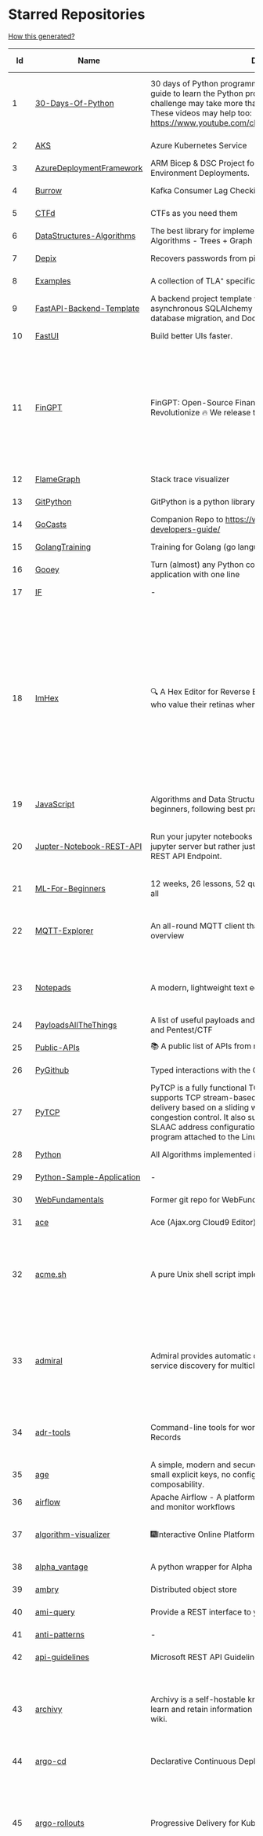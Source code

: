 # Starred Repositories  
[How this generated?](../master/USAGE.md)  
  
| Id 			| Name			| Description | Star Counts | Topics/Tags   | Last Updated 	|  
| ----------- | ----------- 	| ----------- | ----------- | ----------- 	| -----------   |  
|1|[30-Days-Of-Python](https://github.com/Asabeneh/30-Days-Of-Python.git)|30 days of Python programming challenge is a step-by-step guide to learn the Python programming language in 30 days. This challenge may take more than100 days, follow your own pace.  These videos may help too: https://www.youtube.com/channel/UC7PNRuno1rzYPb1xLa4yktw|29929|30-days-of-python, python, flask, github, heroku, matplotlib, mongodb, numpy, pandas, python3|8-7-2023|  
|2|[AKS](https://github.com/Azure/AKS.git)|Azure Kubernetes Service|1888||22-3-2024|  
|3|[AzureDeploymentFramework](https://github.com/brwilkinson/AzureDeploymentFramework.git)|ARM Bicep & DSC Project for Azure Infrastructure and App Environment Deployments.|139||23-12-2023|  
|4|[Burrow](https://github.com/linkedin/Burrow.git)|Kafka Consumer Lag Checking|3643||21-3-2024|  
|5|[CTFd](https://github.com/CTFd/CTFd.git)|CTFs as you need them|5248||21-3-2024|  
|6|[DataStructures-Algorithms](https://github.com/rachitiitr/DataStructures-Algorithms.git)|The best library for implementation of all Data Structures and Algorithms - Trees + Graph Algorithms too!|2682||16-3-2024|  
|7|[Depix](https://github.com/spipm/Depix.git)|Recovers passwords from pixelized screenshots|25129||27-11-2023|  
|8|[Examples](https://github.com/tlaplus/Examples.git)|A collection of TLA⁺ specifications of varying complexities|1207|tlaplus, pluscal|27-3-2024|  
|9|[FastAPI-Backend-Template](https://github.com/Aeternalis-Ingenium/FastAPI-Backend-Template.git)|A backend project template with FastAPI, PostgreSQL with asynchronous SQLAlchemy 2.0, Alembic for asynchronous database migration, and Docker.|543||26-3-2024|  
|10|[FastUI](https://github.com/pydantic/FastUI.git)|Build better UIs faster.|6993||27-2-2024|  
|11|[FinGPT](https://github.com/AI4Finance-Foundation/FinGPT.git)|FinGPT: Open-Source Financial Large Language Models!  Revolutionize 🔥    We release the trained model on HuggingFace.|11135|chatgpt, finance, fintech, large-language-models, machine-learning, nlp, prompt-engineering, pytorch, reinforcement-learning, robo-advisor, sentiment-analysis, technical-analysis, fingpt|25-3-2024|  
|12|[FlameGraph](https://github.com/brendangregg/FlameGraph.git)|Stack trace visualizer|16254||7-11-2023|  
|13|[GitPython](https://github.com/gitpython-developers/GitPython.git)|GitPython is a python library used to interact with Git repositories.|4368||19-3-2024|  
|14|[GoCasts](https://github.com/StephenGrider/GoCasts.git)|Companion Repo to https://www.udemy.com/go-the-complete-developers-guide/|2027||25-8-2017|  
|15|[GolangTraining](https://github.com/GoesToEleven/GolangTraining.git)|Training for Golang (go language)|9581||28-8-2023|  
|16|[Gooey](https://github.com/chriskiehl/Gooey.git)|Turn (almost) any Python command line program into a full GUI application with one line|20309||8-5-2022|  
|17|[IF](https://github.com/deep-floyd/IF.git)|-|7465||2-6-2023|  
|18|[ImHex](https://github.com/WerWolv/ImHex.git)|🔍 A Hex Editor for Reverse Engineers, Programmers and people who value their retinas when working at 3 AM.|32528|hex-editor, reverse-engineering, ips, dear-imgui, disassembler, analyzer, mathematical-evaluator, pattern-language, dark-mode, hacktoberfest, forensics, multi-platform, binary-analysis, c-plus-plus, static-analysis, windows, cybersecurity, hacking, preprocessor|26-3-2024|  
|19|[JavaScript](https://github.com/TheAlgorithms/JavaScript.git)|Algorithms and Data Structures implemented in JavaScript for beginners, following best practices.|30911||16-3-2024|  
|20|[Jupter-Notebook-REST-API](https://github.com/Invictify/Jupter-Notebook-REST-API.git)|Run your jupyter notebooks as a REST API endpoint. This isn't a jupyter server but rather just a way to run your notebooks as a REST API Endpoint.|75|docker, dockerfile, fastapi, jupyter, python, rest-api, data-science, data-science-pipelines|31-3-2020|  
|21|[ML-For-Beginners](https://github.com/microsoft/ML-For-Beginners.git)|12 weeks, 26 lessons, 52 quizzes, classic Machine Learning for all|65236||20-2-2024|  
|22|[MQTT-Explorer](https://github.com/thomasnordquist/MQTT-Explorer.git)|An all-round MQTT client that provides a structured topic overview|2719|mqtt, mqtt-explorer, homeautomation, mqtt-client, mqtt-smarthome, mqtt-tool|10-3-2024|  
|23|[Notepads](https://github.com/0x7c13/Notepads.git)|A modern, lightweight text editor with a minimalist design.|8308|fluent, notepad, texteditor, uwp, markdown, diff-viewer, windows, app|25-3-2024|  
|24|[PayloadsAllTheThings](https://github.com/swisskyrepo/PayloadsAllTheThings.git)|A list of useful payloads and bypass for Web Application Security and Pentest/CTF|56206||18-2-2024|  
|25|[Public-APIs](https://github.com/n0shake/Public-APIs.git)|📚 A public list of APIs from round the web.|20793||23-2-2024|  
|26|[PyGithub](https://github.com/PyGithub/PyGithub.git)|Typed interactions with the GitHub API v3|6626||24-3-2024|  
|27|[PyTCP](https://github.com/ccie18643/PyTCP.git)|PyTCP is a fully functional TCP/IP stack written in Python. It supports TCP stream-based transport with reliable packet delivery based on a sliding window mechanism and basic congestion control. It also supports IPv6/ICMPv6 protocols with SLAAC address configuration. It operates as a user space program attached to the Linux TAP interface.|325|network, tcp, python, linux, ip, arp, udp, icmp, ethernet, ipv4, ipv6|8-11-2023|  
|28|[Python](https://github.com/TheAlgorithms/Python.git)|All Algorithms implemented in Python|177042||25-3-2024|  
|29|[Python-Sample-Application](https://github.com/uber/Python-Sample-Application.git)|-|374||9-3-2015|  
|30|[WebFundamentals](https://github.com/google/WebFundamentals.git)|Former git repo for WebFundamentals on developers.google.com|13846||10-8-2022|  
|31|[ace](https://github.com/ajaxorg/ace.git)|Ace (Ajax.org Cloud9 Editor)|26335||27-3-2024|  
|32|[acme.sh](https://github.com/acmesh-official/acme.sh.git)|A pure Unix shell script implementing ACME client protocol|36057|acme, acme-protocol, letsencrypt, certbot, shell, ash, bash, posix, posix-sh, zerossl, buypass, acme-client|25-2-2024|  
|33|[admiral](https://github.com/istio-ecosystem/admiral.git)|Admiral provides automatic configuration generation, syncing and service discovery for multicluster Istio service mesh|554|admiral, service-mesh, istio, k8s, multi-cluster, automation, configuration, service-discovery, multicluster, microservices, clusters|10-10-2023|  
|34|[adr-tools](https://github.com/npryce/adr-tools.git)|Command-line tools for working with Architecture Decision Records|4355|architecture-decision-records, documentation, architecture, markdown|30-3-2020|  
|35|[age](https://github.com/FiloSottile/age.git)|A simple, modern and secure encryption tool (and Go library) with small explicit keys, no config options, and UNIX-style composability.|15124|built-at-rc, age-encryption|10-1-2024|  
|36|[airflow](https://github.com/apache/airflow.git)|Apache Airflow - A platform to programmatically author, schedule, and monitor workflows|34028||27-3-2024|  
|37|[algorithm-visualizer](https://github.com/algorithm-visualizer/algorithm-visualizer.git)|:fireworks:Interactive Online Platform that Visualizes Algorithms from Code|46032|algorithm, data-structure, visualization, animation|18-11-2023|  
|38|[alpha_vantage](https://github.com/RomelTorres/alpha_vantage.git)|A python wrapper for Alpha Vantage API for financial data.|4151||19-3-2024|  
|39|[ambry](https://github.com/linkedin/ambry.git)|Distributed object store|1715||19-3-2024|  
|40|[ami-query](https://github.com/intuit/ami-query.git)|Provide a REST interface to your organization's AMIs|38||31-8-2020|  
|41|[anti-patterns](https://github.com/tonybaloney/anti-patterns.git)|-|171||15-7-2022|  
|42|[api-guidelines](https://github.com/microsoft/api-guidelines.git)|Microsoft REST API Guidelines|22338||21-3-2024|  
|43|[archivy](https://github.com/archivy/archivy.git)|Archivy is a self-hostable knowledge repository that allows you to learn and retain information in your own personal and extensible wiki.|3146|elasticsearch, knowledge, productivity, python, knowledge-base, note-taking, digital-brain, cli, hacktoberfest|25-7-2023|  
|44|[argo-cd](https://github.com/argoproj/argo-cd.git)|Declarative Continuous Deployment for Kubernetes|15897||26-3-2024|  
|45|[argo-rollouts](https://github.com/argoproj/argo-rollouts.git)|Progressive Delivery for Kubernetes|2431|gitops, canary, bluegreen, kubernetes, argoproj, deployments, experiments, argo-rollouts, progressive-delivery, hacktoberfest|26-3-2024|  
|46|[argo-workflows](https://github.com/argoproj/argo-workflows.git)|Workflow Engine for Kubernetes|14182|workflow, kubernetes, argo, dag, knative, airflow, machine-learning, argo-workflows, workflow-engine, hacktoberfest, cloud-native, cncf, k8s, gitops, mlops, batch-processing, data-engineering, pipelines|26-3-2024|  
|47|[argoproj](https://github.com/argoproj/argoproj.git)|Common project repo for all Argo Projects|546||14-3-2024|  
|48|[arlon](https://github.com/arlonproj/arlon.git)|A kubernetes cluster lifecycle management and configuration tool|143|kubernetes, k8s, gitops, cluster-api|25-3-2024|  
|49|[arm-template-whatif](https://github.com/Azure/arm-template-whatif.git)|A repository to track issues related to what-if noise suppression|86||2-8-2022|  
|50|[arm-ttk](https://github.com/Azure/arm-ttk.git)|Azure Resource Manager Template Toolkit|419||22-3-2024|  
|51|[arrow](https://github.com/arrow-py/arrow.git)|🏹 Better dates & times for Python|8529|python, arrow, datetime, date, time, timestamp, timezones, hacktoberfest|30-9-2023|  
|52|[atlas](https://github.com/Netflix/atlas.git)|In-memory dimensional time series database.|3382||26-3-2024|  
|53|[atuin](https://github.com/atuinsh/atuin.git)|✨ Magical shell history|17190||15-3-2024|  
|54|[authelia](https://github.com/authelia/authelia.git)|The Single Sign-On Multi-Factor portal for web apps|19249|totp, u2f, ldap, sso-authentication, yubikey, two-factor-authentication, docker, kubernetes, sso, multifactor, push-notifications, mfa, two-factor, authentication, security, golang, 2fa, oauth2, openid-connect, webauthn|27-3-2024|  
|55|[auto](https://github.com/intuit/auto.git)|Generate releases based on semantic version labels on pull requests.|2174|release, auto-release, github, slack, jira, releases, publishing, hack, hacktoberfest|20-3-2024|  
|56|[autoscaler](https://github.com/kubernetes/autoscaler.git)|Autoscaling components for Kubernetes|7570||25-3-2024|  
|57|[awesome-algorithms](https://github.com/tayllan/awesome-algorithms.git)|A curated list of awesome places to learn and/or practice algorithms.|17290||22-9-2023|  
|58|[awesome-argo](https://github.com/akuity/awesome-argo.git)|A curated list of awesome projects and resources related to Argo (a CNCF graduated project)|1759||26-3-2024|  
|59|[awesome-awesomeness](https://github.com/bayandin/awesome-awesomeness.git)|A curated list of awesome awesomeness|31155||24-3-2022|  
|60|[awesome-cheatsheets](https://github.com/LeCoupa/awesome-cheatsheets.git)|👩‍💻👨‍💻 Awesome cheatsheets for popular programming languages, frameworks and development tools. They include everything you should know in one single file.|37152||26-2-2024|  
|61|[awesome-courses](https://github.com/prakhar1989/awesome-courses.git)|:books: List of awesome university courses for learning Computer Science!|53278|computer-science, courses, awesome-list, awesome|12-11-2022|  
|62|[awesome-deep-learning](https://github.com/ChristosChristofidis/awesome-deep-learning.git)|A curated list of awesome Deep Learning tutorials, projects and communities.|22639|deep-learning, neural-network, machine-learning, awesome, awesome-list, recurrent-networks, deep-networks, deep-learning-tutorial, face-images|14-11-2022|  
|63|[awesome-docker](https://github.com/veggiemonk/awesome-docker.git)|:whale: A curated list of Docker resources and projects|28070|docker, awesome, awesome-list, container, tools, dockerfile, list, moby, docker-container, docker-image, docker-environment, docker-deployment, docker-swarm, docker-api, docker-monitoring, docker-machine, docker-security, docker-registry|19-3-2024|  
|64|[awesome-fastapi](https://github.com/mjhea0/awesome-fastapi.git)|A curated list of awesome things related to FastAPI|7326||2-12-2023|  
|65|[awesome-flask](https://github.com/humiaozuzu/awesome-flask.git)|A curated list of awesome Flask resources and plugins|11862|flask, flask-resources, awesome|17-9-2019|  
|66|[awesome-gcp-certifications](https://github.com/sathishvj/awesome-gcp-certifications.git)|Google Cloud Platform Certification resources.|3778|google-cloud-platform, certification, gcp, cloud|31-12-2023|  
|67|[awesome-github-profile-readme](https://github.com/abhisheknaiidu/awesome-github-profile-readme.git)|😎 A curated list of awesome GitHub Profile READMEs 📝|22028||9-10-2022|  
|68|[awesome-go](https://github.com/avelino/awesome-go.git)|A curated list of awesome Go frameworks, libraries and software|119107||26-3-2024|  
|69|[awesome-hyper](https://github.com/bnb/awesome-hyper.git)|🖥 Delightful Hyper plugins, themes, and resources|10544|hyper, hyperterm, zeit, terminal, awesome, awesome-list|13-7-2021|  
|70|[awesome-interview-questions](https://github.com/DopplerHQ/awesome-interview-questions.git)|:octocat: A curated awesome list of lists of interview questions. Feel free to contribute! :mortar_board: |65826|awesome-list, awesomeness, interview-questions, interviewing, interview-practice, ruby, javascript, awesome, list, python-interview-questions, rails-interview, javascript-interview-questions, angularjs-interview-questions, android-interview-questions|16-11-2021|  
|71|[awesome-k6](https://github.com/grafana/awesome-k6.git)|A curated list of awesome tools, content and projects using k6|497|load-testing, performance-monitoring, performance-testing, test-automation, testing, testing-tools, awesome, awesome-list|18-1-2024|  
|72|[awesome-k8s-resources](https://github.com/tomhuang12/awesome-k8s-resources.git)|A curated list of awesome Kubernetes tools and resources.|3004|kubernetes, kubernetes-resources, list, awesome-list, kubernetes-networking, kubernetes-operational, kubernetes-clusters|16-1-2024|  
|73|[awesome-kubectl-plugins](https://github.com/ishantanu/awesome-kubectl-plugins.git)|Curated list of kubectl plugins|822|kubectl-plugins, awesome-list, kubectl, kubernetes|15-2-2023|  
|74|[awesome-kubernetes](https://github.com/ramitsurana/awesome-kubernetes.git)|A curated list for awesome kubernetes sources :ship::tada:|14655|kubernetes, minikube, meetup, resource, kubernetes-sources, google-cloud, kubernetes-cluster, deploy-kubernetes, aws, enterprise-kubernetes-products, monitoring-kubernetes, azure, schedule, google-kubernetes, docker, cloud-providers, books, machine-learning|12-2-2024|  
|75|[awesome-kubernetes](https://github.com/nubenetes/awesome-kubernetes.git)|A curated list of awesome references collected since 2018.|578||12-2-2024|  
|76|[awesome-macOS](https://github.com/iCHAIT/awesome-macOS.git)|  A curated list of awesome applications, softwares, tools and shiny things for macOS.|15261||5-1-2024|  
|77|[awesome-machine-learning](https://github.com/josephmisiti/awesome-machine-learning.git)|A curated list of awesome Machine Learning frameworks, libraries and software.|63141||23-3-2024|  
|78|[awesome-microservices](https://github.com/mfornos/awesome-microservices.git)|A curated list of Microservice Architecture related principles and technologies.|12861||1-2-2024|  
|79|[awesome-pentest](https://github.com/enaqx/awesome-pentest.git)|A collection of awesome penetration testing resources, tools and other shiny things|20318|awesome, awesome-list|25-1-2024|  
|80|[awesome-python](https://github.com/vinta/awesome-python.git)|An opinionated list of awesome Python frameworks, libraries, software and resources.|202144|awesome, python, collections, python-library, python-framework, python-resources|22-2-2024|  
|81|[awesome-python-applications](https://github.com/mahmoud/awesome-python-applications.git)|💿 Free software that works great, and also happens to be open-source Python. |15257||30-1-2024|  
|82|[awesome-readme](https://github.com/matiassingers/awesome-readme.git)|A curated list of awesome READMEs|16759||14-3-2024|  
|83|[awesome-sanic](https://github.com/mekicha/awesome-sanic.git)|A curated list of awesome Sanic resources and extensions|732||9-5-2023|  
|84|[awesome-scalability](https://github.com/binhnguyennus/awesome-scalability.git)|The Patterns of Scalable, Reliable, and Performant Large-Scale Systems|52583|system-design, backend, scalability, interview, architecture, devops, design-patterns, interview-questions, awesome-list, big-data, awesome, resources, lists, web-development, programming, system, interview-practice, computer-science, distributed-systems, machine-learning|3-3-2024|  
|85|[awesome-selfhosted](https://github.com/awesome-selfhosted/awesome-selfhosted.git)|A list of Free Software network services and web applications which can be hosted on your own servers|174111||25-3-2024|  
|86|[awesome-shell](https://github.com/alebcay/awesome-shell.git)|A curated list of awesome command-line frameworks, toolkits, guides and gizmos. Inspired by awesome-php.|30771||20-2-2024|  
|87|[awesome-sysadmin](https://github.com/awesome-foss/awesome-sysadmin.git)|A curated list of amazingly awesome open-source sysadmin resources.|22213||10-3-2024|  
|88|[awesome-vscode](https://github.com/viatsko/awesome-vscode.git)|🎨 A curated list of delightful VS Code packages and resources.|24125||3-8-2023|  
|89|[awless](https://github.com/wallix/awless.git)|A Mighty CLI for AWS|4962|aws, cli, cloud, aws-cli, cloud-management, awless, golang, devops, devops-tools|10-12-2018|  
|90|[aws-cdk](https://github.com/aws/aws-cdk.git)|The AWS Cloud Development Kit is a framework for defining cloud infrastructure in code|11074|aws, infrastructure-as-code, typescript, cloud-infrastructure, hacktoberfest|27-3-2024|  
|91|[aws-cdk-examples](https://github.com/aws-samples/aws-cdk-examples.git)|Example projects using the AWS CDK|4790||21-3-2024|  
|92|[aws-cli](https://github.com/aws/aws-cli.git)|Universal Command Line Interface for Amazon Web Services|14808|aws, cloud, aws-cli, cloud-management|26-3-2024|  
|93|[aws-cloudformation-user-guide](https://github.com/awsdocs/aws-cloudformation-user-guide.git)|The open source version of the AWS CloudFormation User Guide|760|aws, aws-cloudformation, cloudformation|7-12-2023|  
|94|[aws-eks-kubernetes-masterclass](https://github.com/stacksimplify/aws-eks-kubernetes-masterclass.git)|AWS EKS Kubernetes - Masterclass   DevOps, Microservices|1199|kubernetes, kubernetes-pods, kubernetes-deployment, kubernetes-services, kubernetes-secrets, aws-eks, aws-eks-cluster, aws-ebs, aws-rds, aws-alb, aws-alb-ingress-controller, aws-fargate, aws-codebuild, aws-codecommit, aws-codepipeline, fluentd, aws-cloudwatch, docker, yaml|2-1-2024|  
|95|[aws-load-balancer-controller](https://github.com/kubernetes-sigs/aws-load-balancer-controller.git)|A Kubernetes controller for Elastic Load Balancers|3727|kubernetes-ingress-controller, aws, ingress-resource, kubernetes, ingress, k8s-sig-aws|19-3-2024|  
|96|[azkaban](https://github.com/azkaban/azkaban.git)|Azkaban workflow manager.|4392||29-8-2023|  
|97|[azure-cli](https://github.com/Azure/azure-cli.git)|Azure Command-Line Interface|3829|azure, azure-cli, cloud|27-3-2024|  
|98|[azure-docs-bicep-samples](https://github.com/Azure/azure-docs-bicep-samples.git)|-|70||5-12-2023|  
|99|[azure-functions-host](https://github.com/Azure/azure-functions-host.git)|The host/runtime that powers Azure Functions|1896|azure-functions, azure-webjobs-sdk, serverless, azure|26-3-2024|  
|100|[azure-powershell](https://github.com/Azure/azure-powershell.git)|Microsoft Azure PowerShell|4030|azure, powershell, microsoft-azure-powershell, arm, microsoft|26-3-2024|  
|101|[azure-quickstart-templates](https://github.com/Azure/azure-quickstart-templates.git)|Azure Quickstart Templates|13657||26-3-2024|  
|102|[azure-rest-api-specs](https://github.com/Azure/azure-rest-api-specs.git)|The source for REST API specifications for Microsoft Azure.|2423|azure, swagger, openapi, rest, cloud|27-3-2024|  
|103|[azure-sdk-for-python](https://github.com/Azure/azure-sdk-for-python.git)|This repository is for active development of the Azure SDK for Python. For consumers of the SDK we recommend visiting our public developer docs at https://docs.microsoft.com/python/azure/ or our versioned developer docs at https://azure.github.io/azure-sdk-for-python. |4235|python, azure, azure-sdk, hacktoberfest|27-3-2024|  
|104|[azure4everyone-samples](https://github.com/MarczakIO/azure4everyone-samples.git)|-|248||12-2-2022|  
|105|[backstage](https://github.com/backstage/backstage.git)|Backstage is an open platform for building developer portals|26018|infrastructure, dx, developer-experience, developer-portal, service-catalog, microservices, cncf, backstage, hacktoberfest|27-3-2024|  
|106|[badges](https://github.com/Naereen/badges.git)|:pencil: Markdown code for lots of small badges :ribbon: :pushpin: (shields.io, forthebadge.com etc) :sunglasses:. Contributions are welcome! Please add yours!|4117||24-11-2023|  
|107|[bat](https://github.com/sharkdp/bat.git)|A cat(1) clone with wings.|45945|command-line, tool, syntax-highlighting, git, terminal, cli, rust, hacktoberfest|23-3-2024|  
|108|[behave](https://github.com/behave/behave.git)|BDD, Python style.|3047|bdd, bdd-framework, behave, behavior-driven-development, gherkin, cucumber-like, python, python3|22-2-2024|  
|109|[benten](https://github.com/intuit/benten.git)|Chatbot Development Framework (with Slack integration for Jira and Jenkins)|133||31-3-2021|  
|110|[bhai-lang](https://github.com/DulLabs/bhai-lang.git)|A toy programming language written in Typescript|3950||17-4-2022|  
|111|[bitcoin](https://github.com/bitcoin/bitcoin.git)|Bitcoin Core integration/staging tree|75070|bitcoin, c-plus-plus, p2p, cryptocurrency, cryptography|27-3-2024|  
|112|[black](https://github.com/psf/black.git)|The uncompromising Python code formatter|37199|python, code, formatter, codeformatter, gofmt, yapf, autopep8, pre-commit-hook, hacktoberfest|23-3-2024|  
|113|[blackfriday](https://github.com/russross/blackfriday.git)|Blackfriday: a markdown processor for Go|5344||27-10-2020|  
|114|[blockly](https://github.com/google/blockly.git)|The web-based visual programming editor.|12056||26-3-2024|  
|115|[bokeh](https://github.com/bokeh/bokeh.git)|Interactive Data Visualization in the browser, from  Python|18714||26-3-2024|  
|116|[boto3](https://github.com/boto/boto3.git)|AWS SDK for Python|8650|python, aws, cloud, cloud-management, aws-sdk|26-3-2024|  
|117|[boulder](https://github.com/letsencrypt/boulder.git)|An ACME-based certificate authority, written in Go. |4957|boulder, go, acme, certificate-authority, tls, lets-encrypt, ca, pki, rfc8555|26-3-2024|  
|118|[brooklin](https://github.com/linkedin/brooklin.git)|An extensible distributed system for reliable nearline data streaming at scale|882||7-3-2024|  
|119|[brotli](https://github.com/google/brotli.git)|Brotli compression format|13048||20-3-2024|  
|120|[build-your-own-x](https://github.com/codecrafters-io/build-your-own-x.git)|Master programming by recreating your favorite technologies from scratch.|251342|programming, tutorials, tutorial-code, tutorial-exercises, free, awesome-list|25-3-2024|  
|121|[caddy](https://github.com/caddyserver/caddy.git)|Fast and extensible multi-platform HTTP/1-2-3 web server with automatic HTTPS|53118|go, web-server, caddyfile, http, http-server, reverse-proxy, https, tls, automatic-https, privacy, security, acme, caddy, golang, http3, hacktoberfest|25-3-2024|  
|122|[cdk8s](https://github.com/cdk8s-team/cdk8s.git)|Define Kubernetes native apps and abstractions using object-oriented programming|4082||27-3-2024|  
|123|[cdnjs](https://github.com/cdnjs/cdnjs.git)|🤖 CDN assets - The #1 free and open source CDN built to make life easier for developers.|10127|cdn, javascript, css, library, web, front-end, foss, opensource, js, font, framework, webdev, fast, speed, http2, spdy, cdnjs|27-3-2024|  
|124|[celery](https://github.com/celery/celery.git)|Distributed Task Queue (development branch)|23295||25-3-2024|  
|125|[cello](https://github.com/cello-proj/cello.git)|Run infrastructure as code (IaC) software tools including CDK, Terraform and Cloud Formation via GitOps.|268||25-9-2023|  
|126|[cert-manager](https://github.com/cert-manager/cert-manager.git)|Automatically provision and manage TLS certificates in Kubernetes|11357||25-3-2024|  
|127|[cfssl](https://github.com/cloudflare/cfssl.git)|CFSSL: Cloudflare's PKI and TLS toolkit|8401||19-3-2024|  
|128|[chalice](https://github.com/aws/chalice.git)|Python Serverless Microframework for AWS|10262|python, aws, aws-lambda, cloud, serverless, serverless-framework, aws-apigateway, lambda, python3, python27|22-2-2024|  
|129|[chartmuseum](https://github.com/helm/chartmuseum.git)|helm chart repository server|3452||29-1-2024|  
|130|[charts](https://github.com/helm/charts.git)|⚠️(OBSOLETE) Curated applications for Kubernetes|15528|kubernetes, charts, helm|21-12-2021|  
|131|[cheat.sh](https://github.com/chubin/cheat.sh.git)|the only cheat sheet you need|37287|cheatsheet, curl, terminal, command-line, cli, examples, documentation, help, tldr, hacktoberfest2021|18-4-2022|  
|132|[checkov](https://github.com/bridgecrewio/checkov.git)|Prevent cloud misconfigurations and find vulnerabilities during build-time in infrastructure as code, container images and open source packages with Checkov by Bridgecrew.|6445|terraform, static-analysis, aws, gcp, azure, aws-security, cloudformation, scans, compliance, kubernetes, infrastructure-as-code, devops, hacktoberfest|26-3-2024|  
|133|[chef](https://github.com/chef/chef.git)|Chef Infra, a powerful automation platform that transforms infrastructure into code automating how infrastructure is configured, deployed and managed across any environment, at any scale|7441|chef, devops, cfgmgt, infrastructure, automation, deployment, hacktoberfest|26-3-2024|  
|134|[clair](https://github.com/quay/clair.git)|Vulnerability Static Analysis for Containers|9987|containers, static-analysis, go, kubernetes, docker, oci, oci-image, vulnerabilities, clair|25-3-2024|  
|135|[cli](https://github.com/cli/cli.git)|GitHub’s official command line tool|35097||24-3-2024|  
|136|[cli](https://github.com/snyk/cli.git)|Snyk CLI scans and monitors your projects for security vulnerabilities.|4732||26-3-2024|  
|137|[cli-spinners](https://github.com/sindresorhus/cli-spinners.git)|Spinners for use in the terminal|2341||24-11-2023|  
|138|[cli53](https://github.com/barnybug/cli53.git)|Command line tool for Amazon Route 53|1947||24-2-2023|  
|139|[click](https://github.com/pallets/click.git)|Python composable command line interface toolkit|14922||23-3-2024|  
|140|[cloud-custodian](https://github.com/cloud-custodian/cloud-custodian.git)|Rules engine for cloud security, cost optimization, and governance, DSL in yaml for policies to query, filter, and take actions on resources|5182|aws, compliance, cloud, rules-engine, cloud-computing, management, serverless, lambda, gcp, azure|26-3-2024|  
|141|[cluster-api](https://github.com/kubernetes-sigs/cluster-api.git)|Home for Cluster API, a subproject of sig-cluster-lifecycle|3304||27-3-2024|  
|142|[cobra](https://github.com/spf13/cobra.git)|A Commander for modern Go CLI interactions|35642||12-3-2024|  
|143|[codebytere.github.io](https://github.com/codebytere/codebytere.github.io.git)|personal website|506||18-3-2024|  
|144|[codesearch](https://github.com/google/codesearch.git)|Fast, indexed regexp search over large file trees|3474||29-3-2020|  
|145|[coding-interview-university](https://github.com/jwasham/coding-interview-university.git)|A complete computer science study plan to become a software engineer.|280455|computer-science, interview, programming-interviews, study-plan, data-structures, algorithms, software-engineering, algorithm, coding-interviews, interview-prep, coding-interview, interview-preparation|5-3-2024|  
|146|[compose](https://github.com/docker/compose.git)|Define and run multi-container applications with Docker|32140||27-3-2024|  
|147|[conductor](https://github.com/Netflix/conductor.git)|Conductor is a microservices orchestration engine.|12917|orchestration-engine, java, spring-boot, distributed-systems, workflow-management, microservice-orchestration, workflow-engine, reactjs, javascript, workflow-automation, grpc, workflows, orchestrator|13-12-2023|  
|148|[confd](https://github.com/kelseyhightower/confd.git)|Manage local application configuration files using templates and data from etcd or consul|8260||9-12-2023|  
|149|[config](https://github.com/nikitavoloboev/config.git)|Apps/CLIs/configs I use on macOS/iOS. Fish, Karabiner, Cursor..|20249||24-3-2024|  
|150|[consul](https://github.com/hashicorp/consul.git)|Consul is a distributed, highly available, and data center aware solution to connect and configure applications across dynamic, distributed infrastructure.|27692|consul, service-mesh, service-discovery, kubernetes, vault, ecs, api-gateway|26-3-2024|  
|151|[containerd](https://github.com/containerd/containerd.git)|An open and reliable container runtime|16152||27-3-2024|  
|152|[coredns](https://github.com/coredns/coredns.git)|CoreDNS is a DNS server that chains plugins|11713||26-3-2024|  
|153|[coreutils](https://github.com/uutils/coreutils.git)|Cross-platform Rust rewrite of the GNU coreutils|16696||27-3-2024|  
|154|[crouton](https://github.com/dnschneid/crouton.git)|Chromium OS Universal Chroot Environment|8485||27-11-2022|  
|155|[cruise-control](https://github.com/linkedin/cruise-control.git)|Cruise-control is the first of its kind to fully automate the dynamic workload rebalance and self-healing of a Kafka cluster. It provides great value to Kafka users by simplifying the operation of Kafka clusters.|2632||8-3-2024|  
|156|[curl](https://github.com/curl/curl.git)|A command line tool and library for transferring data with URL syntax, supporting DICT, FILE, FTP, FTPS, GOPHER, GOPHERS, HTTP, HTTPS, IMAP, IMAPS, LDAP, LDAPS, MQTT, POP3, POP3S, RTMP, RTMPS, RTSP, SCP, SFTP, SMB, SMBS, SMTP, SMTPS, TELNET, TFTP, WS and WSS. libcurl offers a myriad of powerful features|33903||27-3-2024|  
|157|[dailybot](https://github.com/sapumar/dailybot.git)|Simple telegram bot to remind about the daily stand up|8||23-12-2021|  
|158|[dapr](https://github.com/dapr/dapr.git)|Dapr is a portable, event-driven, runtime for building distributed applications across cloud and edge.|23165||26-3-2024|  
|159|[dashboard](https://github.com/kubernetes/dashboard.git)|General-purpose web UI for Kubernetes clusters|13742||23-3-2024|  
|160|[datamodel-code-generator](https://github.com/koxudaxi/datamodel-code-generator.git)|Pydantic model and dataclasses.dataclass generator for easy conversion of JSON, OpenAPI, JSON Schema, and YAML data sources.|2230||16-3-2024|  
|161|[deepdiff](https://github.com/seperman/deepdiff.git)|DeepDiff: Deep Difference and search of any Python object/data. DeepHash: Hash of any object based on its contents. Delta: Use deltas to reconstruct objects by adding deltas together.|1880|python, tree, deep-search, repetition, difference, comparison, report-repetition, nested, recursive, diff, delta, distance, distance-calculation, deepdiff, deephash, hash, hashing, reconstruction|14-11-2023|  
|162|[design-patterns-for-humans](https://github.com/kamranahmedse/design-patterns-for-humans.git)|An ultra-simplified explanation to design patterns|43183|design-patterns, architecture, software-engineering, engineering, principles, computer-science|17-5-2023|  
|163|[developer-roadmap](https://github.com/kamranahmedse/developer-roadmap.git)|Interactive roadmaps, guides and other educational content to help developers grow in their careers.|270053|computer-science, roadmap, developer-roadmap, frontend-roadmap, devops-roadmap, backend-roadmap, react-roadmap, angular-roadmap, python-roadmap, go-roadmap, java-roadmap, dba-roadmap, vue-roadmap, blockchain-roadmap, javascript-roadmap, nodejs-roadmap, qa-roadmap, software-architect-roadmap|26-3-2024|  
|164|[devops-exercises](https://github.com/bregman-arie/devops-exercises.git)|Linux, Jenkins, AWS, SRE, Prometheus, Docker, Python, Ansible, Git, Kubernetes, Terraform, OpenStack, SQL, NoSQL, Azure, GCP, DNS, Elastic, Network, Virtualization. DevOps Interview Questions|62831||2-2-2024|  
|165|[diagrams](https://github.com/mingrammer/diagrams.git)|:art: Diagram as Code for prototyping cloud system architectures|34593||5-1-2024|  
|166|[discourse](https://github.com/discourse/discourse.git)|A platform for community discussion. Free, open, simple.|40215|discourse, javascript, rails, ruby, ember, forum, postgresql|27-3-2024|  
|167|[dive](https://github.com/wagoodman/dive.git)|A tool for exploring each layer in a docker image|43140||2-2-2024|  
|168|[django-health-check](https://github.com/revsys/django-health-check.git)|a pluggable app that runs a full check on the deployment, using a number of plugins to check e.g. database, queue server, celery processes, etc.|1136|django, monitoring|31-1-2024|  
|169|[dns](https://github.com/miekg/dns.git)|DNS library in Go|7711||15-2-2024|  
|170|[dnslib](https://github.com/paulc/dnslib.git)|A Python library to encode/decode DNS wire-format packets |288||2-1-2024|  
|171|[dnsperf](https://github.com/cobblau/dnsperf.git)|A DNS performance tool.|213||14-10-2017|  
|172|[docker-cheat-sheet](https://github.com/wsargent/docker-cheat-sheet.git)|Docker Cheat Sheet|21899||23-6-2022|  
|173|[docker-development-youtube-series](https://github.com/marcel-dempers/docker-development-youtube-series.git)|-|4914||24-10-2023|  
|174|[docker_practice](https://github.com/yeasy/docker_practice.git)|Learn and understand Docker&Container technologies, with real DevOps practice!|24037||4-2-2024|  
|175|[doitlive](https://github.com/sloria/doitlive.git)|Because sometimes you need to do it live|3391|command-line, presentations, python, live-coding, cli, click, bash, zsh, ipython, script, hacktoberfest|26-3-2024|  
|176|[dokku](https://github.com/dokku/dokku.git)|A docker-powered PaaS that helps you build and manage the lifecycle of applications|25849||26-3-2024|  
|177|[dotfiles](https://github.com/bbkane/dotfiles.git)|Configs for apps I care about|30||26-3-2024|  
|178|[drawio](https://github.com/jgraph/drawio.git)|draw.io is a JavaScript, client-side editor for general diagramming.|38253|diagram, javascript, whiteboard|26-3-2024|  
|179|[driftctl](https://github.com/snyk/driftctl.git)|Detect, track and alert on infrastructure drift|2388|infrastructure-drift, iac, terraform, aws, drift, infrastructure-as-code, hacktoberfest|12-12-2023|  
|180|[duf](https://github.com/muesli/duf.git)|Disk Usage/Free Utility - a better 'df' alternative|12176|hacktoberfest, disk-space, disk-usage, df, linux, macos, freebsd, openbsd, windows, user-friendly, cli, terminal, filesystem, tui|20-9-2023|  
|181|[eBPF-Package-Repository](https://github.com/l3af-project/eBPF-Package-Repository.git)|eBPF Programs|52||20-3-2024|  
|182|[echarts](https://github.com/apache/echarts.git)|Apache ECharts is a powerful, interactive charting and data visualization library for browser|58662|echarts, data-visualization, charts, charting-library, visualization, apache, data-viz, canvas, svg|11-3-2024|  
|183|[echo](https://github.com/labstack/echo.git)|High performance, minimalist Go web framework|28281|go, echo, web, middleware, microservice, websocket, ssl, letsencrypt, micro-framework, https, http2, web-framework, labstack-echo|27-3-2024|  
|184|[ecs-refarch-service-discovery](https://github.com/awslabs/ecs-refarch-service-discovery.git)|An EC2 Container Service Reference Architecture for providing Service Discovery to containers using CloudWatch Events, Lambda and Route 53 private hosted zones. |445||25-7-2016|  
|185|[eks-anywhere](https://github.com/aws/eks-anywhere.git)|Run Amazon EKS on your own infrastructure 🚀|1906|kubernetes, aws, k8s, kubernetes-cluster, kubernetes-deployment, eks, vmware, docker, baremetal, baremetal-provisioning, tinkerbell|27-3-2024|  
|186|[eks-node-viewer](https://github.com/awslabs/eks-node-viewer.git)|EKS Node Viewer|957||26-1-2024|  
|187|[emissary](https://github.com/emissary-ingress/emissary.git)|open source Kubernetes-native API gateway for microservices built on the Envoy Proxy|4258|ambassador, kubernetes, gateway-api, microservice, cloud-native, api-gateway, docker, api-management, kubernetes-ingress, envoy-proxy, envoy, kubernetes-annotations|5-3-2024|  
|188|[eng-practices](https://github.com/google/eng-practices.git)|Google's Engineering Practices documentation|19728||26-3-2024|  
|189|[envoy](https://github.com/envoyproxy/envoy.git)|Cloud-native high-performance edge/middle/service proxy|23762||27-3-2024|  
|190|[eruda](https://github.com/liriliri/eruda.git)|Console for mobile browsers|17132||5-11-2023|  
|191|[espanso](https://github.com/espanso/espanso.git)|Cross-platform Text Expander written in Rust|8973|espanso, text-expander, rust, macos, linux, windows, productivity, productivity-tools|14-3-2024|  
|192|[every-programmer-should-know](https://github.com/mtdvio/every-programmer-should-know.git)|A collection of (mostly) technical things every software developer should know about|76188|cc-by, computer-science, educational, novice, collection|23-11-2022|  
|193|[ewd998](https://github.com/tlaplus-workshops/ewd998.git)|Distributed termination detection on a ring, due to Shmuel Safra:|45|termination, detection, distsys, tlaplus, specs, model-checking, theorem-proving, refinement, safety, liveness|21-7-2023|  
|194|[excalidraw](https://github.com/excalidraw/excalidraw.git)|Virtual whiteboard for sketching hand-drawn like diagrams|71066||18-3-2024|  
|195|[external-dns](https://github.com/kubernetes-sigs/external-dns.git)|Configure external DNS servers (AWS Route53, Google CloudDNS and others) for Kubernetes Ingresses and Services|7202||25-3-2024|  
|196|[faas](https://github.com/openfaas/faas.git)|OpenFaaS - Serverless Functions Made Simple|24405|functions-as-a-service, functions, lambda, serverless, prometheus, kubernetes, k8s, serverless-functions, paas, gitops, faas, docker, golang, nodejs|2-3-2024|  
|197|[face_recognition](https://github.com/ageitgey/face_recognition.git)|The world's simplest facial recognition api for Python and the command line|51474|machine-learning, face-detection, face-recognition, python|10-6-2022|  
|198|[faker](https://github.com/joke2k/faker.git)|Faker is a Python package that generates fake data for you.|17001||25-3-2024|  
|199|[falcon](https://github.com/falconry/falcon.git)|The no-magic web data plane API and microservices framework for Python developers, with a focus on reliability, correctness, and performance at scale.|9371||21-3-2024|  
|200|[fastapi](https://github.com/tiangolo/fastapi.git)|FastAPI framework, high performance, easy to learn, fast to code, ready for production|69807|python, json, swagger-ui, redoc, starlette, openapi, api, openapi3, framework, async, asyncio, uvicorn, python3, python-types, pydantic, json-schema, fastapi, swagger, rest, web|27-3-2024|  
|201|[fastapi-cache](https://github.com/long2ice/fastapi-cache.git)|fastapi-cache is a tool to cache fastapi response and function result, with backends support redis and memcached.|1092||7-12-2023|  
|202|[fastapi-code-generator](https://github.com/koxudaxi/fastapi-code-generator.git)|This code generator creates FastAPI app from an openapi file.|895|fastapi, openapi, generator, python, pydantic|7-9-2023|  
|203|[fastapi-jwt](https://github.com/testdrivenio/fastapi-jwt.git)|secure a FastAPI app by enabling authentication using JSON Web Tokens (JWTs)|107|fastapi, jwt-authentication|31-1-2023|  
|204|[fastapi-mvc](https://github.com/fastapi-mvc/fastapi-mvc.git)|Developer productivity tool for making high-quality FastAPI production-ready APIs.|553|python, fastapi, fastapi-template, fastapi-boilerplate, mvc, kubernetes, redis-cluster, redis-operator, redis, helm, project-generator, nix|2-2-2024|  
|205|[fastapi-utils](https://github.com/dmontagu/fastapi-utils.git)|Reusable utilities for FastAPI|1718||19-3-2023|  
|206|[fastapi-versioning](https://github.com/DeanWay/fastapi-versioning.git)|api versioning for fastapi web applications|603||24-8-2021|  
|207|[fastapi_client](https://github.com/dmontagu/fastapi_client.git)|FastAPI client generator|320||11-2-2021|  
|208|[fastapi_profiler](https://github.com/sunhailin-Leo/fastapi_profiler.git)|A FastAPI Middleware of joerick/pyinstrument to check your service performance.|188||4-3-2024|  
|209|[fasthttp](https://github.com/valyala/fasthttp.git)|Fast HTTP package for Go. Tuned for high performance. Zero memory allocations in hot paths. Up to 10x faster than net/http|20912||25-3-2024|  
|210|[fauxpilot](https://github.com/fauxpilot/fauxpilot.git)|FauxPilot - an open-source alternative to GitHub Copilot server|14142||29-5-2023|  
|211|[first-contributions](https://github.com/firstcontributions/first-contributions.git)|🚀✨ Help beginners to contribute to open source projects|42028||27-3-2024|  
|212|[fish-shell](https://github.com/fish-shell/fish-shell.git)|The user-friendly command line shell.|24365|fish, shell, terminal|26-3-2024|  
|213|[flamethrower](https://github.com/DNS-OARC/flamethrower.git)|a DNS performance and functional testing utility supporting UDP, TCP, DoT and DoH|311|dns, performance, functional-testing|3-10-2023|  
|214|[flasgger](https://github.com/flasgger/flasgger.git)|Easy OpenAPI specs and Swagger UI for your Flask API|3475|api, flask, openapi, openapi-specification, marshmallow, swagger, swagger-ui, api-documentation, api-framework, flask-restful, restful, rest-api, flask-extension, flask-extensions|18-5-2023|  
|215|[flask](https://github.com/pallets/flask.git)|The Python micro framework for building web applications.|66095||12-2-2024|  
|216|[flask-app-on-azure-functions](https://github.com/Azure-Samples/flask-app-on-azure-functions.git)|A sample to run a Flask app on Azure Functions|15||18-2-2022|  
|217|[flask-caching](https://github.com/pallets-eco/flask-caching.git)|A caching extension for Flask|862|flask, python, extension, cache|6-1-2024|  
|218|[flask-celery-example](https://github.com/miguelgrinberg/flask-celery-example.git)|This repository contains the example code for my blog article Using Celery with Flask.|1171||12-9-2021|  
|219|[flask-swagger-ui](https://github.com/sveint/flask-swagger-ui.git)|Swagger UI blueprint for flask|174||24-5-2022|  
|220|[flower](https://github.com/mher/flower.git)|Real-time monitor and web admin for Celery distributed task queue|6130||17-12-2023|  
|221|[flux](https://github.com/fluxcd/flux.git)|Successor: https://github.com/fluxcd/flux2|6891||1-11-2022|  
|222|[forcediphttpsadapter](https://github.com/Roadmaster/forcediphttpsadapter.git)|A requests TransportAdapter allowing to force a specific IP for HTTPS connections.|52||11-8-2023|  
|223|[fortio-operator](https://github.com/verfio/fortio-operator.git)|Load Testing Operator within the Kubernetes cluster and outside of it.|36||18-3-2019|  
|224|[frp](https://github.com/fatedier/frp.git)|A fast reverse proxy to help you expose a local server behind a NAT or firewall to the internet.|78622|proxy, reverse-proxy, tunnel, nat, go, firewall, frp, expose, http-proxy, p2p|21-3-2024|  
|225|[fucking-algorithm](https://github.com/labuladong/fucking-algorithm.git)|刷算法全靠套路，认准 labuladong 就够了！English version supported! Crack LeetCode, not only how, but also why. |122959|leetcode, algorithms, interview-questions, data-structures, kmp, dynamic-programming, computer-science, dynamic-programming-algorithm|27-3-2024|  
|226|[game_control](https://github.com/ChoudharyChanchal/game_control.git)|-|737||19-7-2020|  
|227|[gcsfuse](https://github.com/GoogleCloudPlatform/gcsfuse.git)|A user-space file system for interacting with Google Cloud Storage|1958||27-3-2024|  
|228|[git-standup](https://github.com/kamranahmedse/git-standup.git)|Recall what you did on the last working day. Psst! or be nosy and find what someone else in your team did ;-)|7522||15-3-2024|  
|229|[gitbook](https://github.com/GitbookIO/gitbook.git)|The open source frontend for GitBook doc sites|26234|documentation, git, gitbook, markdown|26-3-2024|  
|230|[github-cheat-sheet](https://github.com/tiimgreen/github-cheat-sheet.git)|A list of cool features of Git and GitHub.|45225|awesome, awesome-list, list, github, git|15-10-2023|  
|231|[github-readme-stats](https://github.com/anuraghazra/github-readme-stats.git)|:zap: Dynamically generated stats for your github readmes|64089|profile-readme, dynamic, readme-generator, serverless, hacktoberfest, readme-stats|25-3-2024|  
|232|[github1s](https://github.com/conwnet/github1s.git)|One second to read GitHub code with VS Code.|22563|hacktoberfest, vscode|27-3-2024|  
|233|[gitignore](https://github.com/github/gitignore.git)|A collection of useful .gitignore templates|156769|gitignore, git|18-12-2022|  
|234|[gitops-engine](https://github.com/argoproj/gitops-engine.git)|Democratizing GitOps|1631||24-1-2024|  
|235|[glb-director](https://github.com/github/glb-director.git)|GitHub Load Balancer Director and supporting tooling.|2324||31-10-2023|  
|236|[gloo](https://github.com/solo-io/gloo.git)|The Feature-rich, Kubernetes-native, Next-Generation API Gateway Built on Envoy|3966||26-3-2024|  
|237|[go-github](https://github.com/google/go-github.git)|Go library for accessing the GitHub v3 API|10027||26-3-2024|  
|238|[go-leetcode](https://github.com/austingebauer/go-leetcode.git)|A collection of 100+ popular LeetCode problems solved in Go.|1756|leetcode, ctci|26-11-2023|  
|239|[go-metrics](https://github.com/rcrowley/go-metrics.git)|Go port of Coda Hale's Metrics library|3422||27-12-2020|  
|240|[go-restful](https://github.com/emicklei/go-restful.git)|package for building REST-style Web Services using Go|4960|rest, go, customizable, routing, openapi|11-3-2024|  
|241|[go-spew](https://github.com/davecgh/go-spew.git)|Implements a deep pretty printer for Go data structures to aid in debugging|5887||30-8-2018|  
|242|[goaccess](https://github.com/allinurl/goaccess.git)|GoAccess is a real-time web log analyzer and interactive viewer that runs in a terminal in *nix systems or through your browser.|17379|goaccess, c, real-time, data-analysis, analytics, nginx, apache, webserver, web-analytics, monitoring, dashboard, command-line, gdpr, privacy, cli, tui, google-analytics, ncurses, terminal|26-3-2024|  
|243|[gobgp](https://github.com/osrg/gobgp.git)|BGP implemented in the Go Programming Language|3445||20-3-2024|  
|244|[gods](https://github.com/emirpasic/gods.git)|GoDS (Go Data Structures) - Sets, Lists, Stacks, Maps, Trees, Queues, and much more|15285||7-1-2024|  
|245|[golang-web-dev](https://github.com/GoesToEleven/golang-web-dev.git)|-|3282||13-12-2019|  
|246|[goldmark](https://github.com/yuin/goldmark.git)|:trophy: A markdown parser written in Go. Easy to extend, standard(CommonMark) compliant, well structured.|3267|markdown, commonmark, golang, go|24-3-2024|  
|247|[google-api-python-client](https://github.com/googleapis/google-api-python-client.git)|🐍 The official Python client library for Google's discovery based APIs.|7330||26-3-2024|  
|248|[google-cloud-python](https://github.com/googleapis/google-cloud-python.git)|Google Cloud Client Library for Python|4611||26-3-2024|  
|249|[google-maps-services-python](https://github.com/googlemaps/google-maps-services-python.git)|Python client library for Google Maps API Web Services|4305|python, client-library|27-1-2023|  
|250|[googlesre](https://github.com/google/googlesre.git)|-|152||21-3-2024|  
|251|[goreleaser](https://github.com/goreleaser/goreleaser.git)|Deliver Go binaries as fast and easily as possible|12846||27-3-2024|  
|252|[gotty](https://github.com/sorenisanerd/gotty.git)|Share your terminal as a web application|2039||25-3-2024|  
|253|[gotty](https://github.com/yudai/gotty.git)|Share your terminal as a web application|18393||13-12-2017|  
|254|[gping](https://github.com/orf/gping.git)|Ping, but with a graph|10198|rust, command-line, cli, ping, linux, graph, network-monitoring, shell|24-3-2024|  
|255|[gpt-pilot](https://github.com/Pythagora-io/gpt-pilot.git)|The first real AI developer|26252|ai, codegen, developer-tools, gpt-4, coding-assistant, research-project|25-3-2024|  
|256|[grafana](https://github.com/grafana/grafana.git)|The open and composable observability and data visualization platform. Visualize metrics, logs, and traces from multiple sources like Prometheus, Loki, Elasticsearch, InfluxDB, Postgres and many more. |59947||27-3-2024|  
|257|[graphene-django](https://github.com/graphql-python/graphene-django.git)|Build powerful, efficient, and flexible GraphQL APIs with seamless Django integration.|4220|graphene, django, python, graphql|20-3-2024|  
|258|[grequests](https://github.com/spyoungtech/grequests.git)|Requests + Gevent = <3|4404||8-6-2023|  
|259|[grex](https://github.com/pemistahl/grex.git)|A command-line tool and Rust library with Python bindings for generating regular expressions from user-provided test cases|6486|command-line-tool, tool, regex, regexp, regex-pattern, regular-expression, regular-expressions, rust, cli, rust-cli, terminal, rust-library, rust-crate, python, python-library|26-3-2024|  
|260|[greykite](https://github.com/linkedin/greykite.git)|A flexible, intuitive and fast forecasting library|1786||16-1-2024|  
|261|[grumpy](https://github.com/giantswarm/grumpy.git)|Kubernetes Validation Admission Controller example|24||24-7-2020|  
|262|[guacamole-server](https://github.com/apache/guacamole-server.git)|Mirror of Apache Guacamole Server|2837|guacamole, c, network-client, java, network-server, javascript|26-3-2024|  
|263|[halo](https://github.com/manrajgrover/halo.git)|💫 Beautiful spinners for terminal, IPython and Jupyter|2844||9-11-2020|  
|264|[haproxy](https://github.com/haproxy/haproxy.git)|HAProxy Load Balancer's development branch (mirror of git.haproxy.org)|4389|haproxy, load-balancer, reverse-proxy, proxy, http, http2, cache, fastcgi, high-availability, https, ipv6, proxy-protocol, ddos-mitigation, tls13, high-performance, caching|26-3-2024|  
|265|[healthchecks](https://github.com/healthchecks/healthchecks.git)|Open-source cron job and background task monitoring service, written in Python & Django|7199||26-3-2024|  
|266|[helm](https://github.com/helm/helm.git)|The Kubernetes Package Manager|25890|cncf, chart, kubernetes, helm, charts|22-3-2024|  
|267|[helm-git-repo](https://github.com/yks0000/helm-git-repo.git)|A Helm Repo (Automatically build index.yaml)|1||6-4-2021|  
|268|[helmfile](https://github.com/roboll/helmfile.git)|Deploy Kubernetes Helm Charts|4022|kubernetes, helm, chart|13-12-2022|  
|269|[hey](https://github.com/rakyll/hey.git)|HTTP load generator, ApacheBench (ab) replacement|17121||23-3-2021|  
|270|[homebrew-cask](https://github.com/Homebrew/homebrew-cask.git)|🍻 A CLI workflow for the administration of macOS applications distributed as binaries|20481|homebrew, cask, hacktoberfest|27-3-2024|  
|271|[homepage](https://github.com/gethomepage/homepage.git)|A highly customizable homepage (or startpage / application dashboard) with Docker and service API integrations.|14714||24-3-2024|  
|272|[how-web-works](https://github.com/vasanthk/how-web-works.git)|What happens behind the scenes when we type www.google.com in a browser?|15584||13-3-2023|  
|273|[howdoi](https://github.com/gleitz/howdoi.git)|instant coding answers via the command line|10408||6-1-2024|  
|274|[htmlq](https://github.com/mgdm/htmlq.git)|Like jq, but for HTML.|6900||15-4-2023|  
|275|[htop](https://github.com/htop-dev/htop.git)|htop - an interactive process viewer|5827|process, viewer, console, terminal, linux, macos, bsd, c, hacktoberfest|22-3-2024|  
|276|[http-api-design](https://github.com/interagent/http-api-design.git)|HTTP API design guide extracted from work on the Heroku Platform API|13647||16-1-2024|  
|277|[http2smugl](https://github.com/neex/http2smugl.git)|-|515||12-10-2023|  
|278|[httpstat](https://github.com/davecheney/httpstat.git)|It's like curl -v, with colours. |6478||17-10-2023|  
|279|[httpstat](https://github.com/reorx/httpstat.git)|curl statistics made simple|5561|curl, cli, python, http, visualization|12-6-2023|  
|280|[httptools](https://github.com/MagicStack/httptools.git)|Fast HTTP parser|1159||16-10-2023|  
|281|[hub](https://github.com/mislav/hub.git)|A command-line tool that makes git easier to use with GitHub.|22668|go, homebrew, git, github-api, pull-request|4-10-2023|  
|282|[hugo](https://github.com/gohugoio/hugo.git)|The world’s fastest framework for building websites.|72008||27-3-2024|  
|283|[hugo-PaperMod](https://github.com/adityatelange/hugo-PaperMod.git)| A fast, clean, responsive Hugo theme.|8419|fast, clean, mit-license, hugo-theme, high-performance, blog, portfolio, grayscale, hugo, feature-rich, well-documented, hugo-blog-theme, blog-theme, theme, papermod, multilingual|16-3-2024|  
|284|[hygieia](https://github.com/hygieia/hygieia.git)|CapitalOne  DevOps Dashboard|3773|devops, dashboard, hygieia, delivery-pipeline, visualization, continuous-delivery, continuous-deployment, continuous-integration|29-9-2023|  
|285|[hyper](https://github.com/vercel/hyper.git)|A terminal built on web technologies|42511|terminal, javascript, html, css, react, terminal-emulators, hyper, macos, linux|20-3-2024|  
|286|[ingress-nginx](https://github.com/kubernetes/ingress-nginx.git)|Ingress-NGINX Controller for Kubernetes|16543|ingress-controller, kubernetes, nginx|26-3-2024|  
|287|[inshellisense](https://github.com/microsoft/inshellisense.git)|IDE style command line auto complete|7971||23-3-2024|  
|288|[interactive-coding-challenges](https://github.com/donnemartin/interactive-coding-challenges.git)|120+ interactive Python coding interview challenges (algorithms and data structures).  Includes Anki flashcards.|28594|python, algorithm, data-structure, development, programming, coding, interview, interview-questions, interview-practice, competitive-programming|5-8-2020|  
|289|[interview](https://github.com/Olshansk/interview.git)|Everything you need to prepare for your technical interview|17473||28-1-2024|  
|290|[interviews](https://github.com/kdn251/interviews.git)|Everything you need to know to get the job.|61442||6-6-2020|  
|291|[ipvs](https://github.com/cloudflare/ipvs.git)|Package ipvs allows you to manage Linux IPVS services and destinations|129||8-11-2023|  
|292|[iris](https://github.com/linkedin/iris.git)|Iris is a highly configurable and flexible service for paging and messaging.|788|paging, escalation, messaging, automation|18-1-2024|  
|293|[iris](https://github.com/kataras/iris.git)|The fastest HTTP/2 Go Web Framework. New, modern and easy to learn. Fast development with Code you control. Unbeatable cost-performance ratio :rocket:|24811|go, iris, web-framework, mvc, golang, dependency-injection, http2, sessions, websocket|22-1-2024|  
|294|[istio](https://github.com/istio/istio.git)|Connect, secure, control, and observe services.|34663|microservices, service-mesh, lyft-envoy, kubernetes, api-management, circuit-breaker, polyglot-microservices, enforce-policies, proxies, microservice, envoy, consul, nomad, request-routing, resiliency, fault-injection|27-3-2024|  
|295|[it-tools](https://github.com/CorentinTh/it-tools.git)|Collection of handy online tools for developers, with great UX. |9037||11-3-2024|  
|296|[ivy](https://github.com/unifyai/ivy.git)|The Unified AI Framework|13988||26-3-2024|  
|297|[jaeger](https://github.com/jaegertracing/jaeger.git)|CNCF Jaeger, a Distributed Tracing Platform|19273||26-3-2024|  
|298|[javascript-algorithms](https://github.com/trekhleb/javascript-algorithms.git)|📝 Algorithms and data structures implemented in JavaScript with explanations and links to further readings|181179|javascript, algorithms, algorithm, javascript-algorithms, computer-science, interview, data-structures, interview-preparation|9-3-2024|  
|299|[javascript-questions](https://github.com/lydiahallie/javascript-questions.git)|A long list of (advanced) JavaScript questions, and their explanations :sparkles:  |59149||10-3-2024|  
|300|[jedis](https://github.com/redis/jedis.git)|Redis Java client|11567||26-3-2024|  
|301|[jellyfin](https://github.com/jellyfin/jellyfin.git)|The Free Software Media System|29103||26-3-2024|  
|302|[jira](https://github.com/pycontribs/jira.git)|Python Jira library. Development chat available on https://matrix.to/#/#pycontribs:matrix.org|1870||25-3-2024|  
|303|[jira](https://github.com/go-jira/jira.git)|simple jira command line client in Go|2658||27-10-2022|  
|304|[jq](https://github.com/jqlang/jq.git)|Command-line JSON processor|28806|jq|27-3-2024|  
|305|[jsii](https://github.com/aws/jsii.git)|jsii allows code in any language to naturally interact with JavaScript classes. It is the technology that enables the AWS Cloud Development Kit to deliver polyglot libraries from a single codebase!|2533||25-3-2024|  
|306|[json-server](https://github.com/typicode/json-server.git)|Get a full fake REST API with zero coding in less than 30 seconds (seriously)|70922||15-2-2024|  
|307|[jsonnet](https://github.com/google/jsonnet.git)|Jsonnet - The data templating language|6731||23-3-2024|  
|308|[jsonschema](https://github.com/python-jsonschema/jsonschema.git)|An implementation of the JSON Schema specification for Python|4409|json-schema, json, validation, schema, jsonschema|25-3-2024|  
|309|[k2tf](https://github.com/sl1pm4t/k2tf.git)|Kubernetes YAML to Terraform HCL converter|1133||5-7-2023|  
|310|[k3s](https://github.com/k3s-io/k3s.git)|Lightweight Kubernetes|26190||26-3-2024|  
|311|[k6](https://github.com/grafana/k6.git)|A modern load testing tool, using Go and JavaScript - https://k6.io|23097|golang, load-testing, load-generator, javascript, es6, performance, go, hacktoberfest|26-3-2024|  
|312|[k6-benchmarks](https://github.com/grafana/k6-benchmarks.git)|-|30||13-10-2023|  
|313|[k6-example-woocommerce](https://github.com/grafana/k6-example-woocommerce.git)|Example k6 scripts targeting a WooCommerce deployment|39||21-2-2024|  
|314|[k8s-conformance](https://github.com/cncf/k8s-conformance.git)|🧪CNCF K8s Conformance Working Group|820||12-3-2024|  
|315|[k8sgpt](https://github.com/k8sgpt-ai/k8sgpt.git)|Giving Kubernetes Superpowers to everyone|4753||27-3-2024|  
|316|[k9s](https://github.com/derailed/k9s.git)|🐶 Kubernetes CLI To Manage Your Clusters In Style!|24504||20-3-2024|  
|317|[kafka-monitor](https://github.com/linkedin/kafka-monitor.git)|Xinfra Monitor monitors the availability of Kafka clusters by producing synthetic workloads using end-to-end pipelines to obtain derived vital statistics - E2E latency, service produce/consume availability, offsets commit availability & latency, message loss rate and more.|1992|kafka-monitor, kafka-cluster, monitor-topic, partition, broker, partition-count, leader, latency, cluster, metrics, kmf, kafka-broker, xinfra-monitor, monitor-single-clusters, reassigns-partition, jmx-metrics, clusters, xinfra, monitor, topic|22-3-2023|  
|318|[kaniko](https://github.com/GoogleContainerTools/kaniko.git)|Build Container Images In Kubernetes|13722||26-3-2024|  
|319|[katib](https://github.com/kubeflow/katib.git)|Repository for hyperparameter tuning|1413||25-3-2024|  
|320|[katran](https://github.com/facebookincubator/katran.git)|A high performance layer 4 load balancer|4503||20-3-2024|  
|321|[kb](https://github.com/gnebbia/kb.git)|A minimalist command line knowledge base manager|3083|knowledge, cheatsheets, procedures, methodology, pentest-tool, knowledge-base, rtfm, notes, notes-management-system, cli, notebook|17-10-2023|  
|322|[keras-yolo2](https://github.com/experiencor/keras-yolo2.git)|Easy training on custom dataset. Various backends (MobileNet and SqueezeNet) supported. A YOLO demo to detect raccoon run entirely in brower is accessible at https://git.io/vF7vI (not on Windows).|1722|convolutional-networks, deep-learning, yolo2, realtime, regression|31-12-2019|  
|323|[kind](https://github.com/kubernetes-sigs/kind.git)|Kubernetes IN Docker - local clusters for testing Kubernetes|12659|k8s-sig-testing, kubernetes, kubeadm, golang, docker, podman|25-3-2024|  
|324|[kong](https://github.com/Kong/kong.git)|🦍 The Cloud-Native API Gateway and AI Gateway.|37301|api-gateway, nginx, luajit, microservices, api-management, serverless, apis, consul, docker, reverse-proxy, cloud-native, microservice, kong, devops, kubernetes, kubernetes-ingress-controller, kubernetes-ingress, ai, artificial-intelligence, ai-gateway|27-3-2024|  
|325|[kopf](https://github.com/nolar/kopf.git)|A Python framework to write Kubernetes operators in just a few lines of code|1916|kubernetes, kubernetes-operator, kubernetes-operators, python, python3, framework, asyncio, operator, operators, python-framework, kopf, admission-webhook, admission-controller, admission-controllers, operator-framework, kubernetes-concepts|1-2-2024|  
|326|[kops](https://github.com/kubernetes/kops.git)|Kubernetes Operations (kOps) - Production Grade k8s Installation, Upgrades and Management|15508||27-3-2024|  
|327|[kraken](https://github.com/uber/kraken.git)|P2P Docker registry capable of distributing TBs of data in seconds|5807||26-9-2023|  
|328|[krew](https://github.com/kubernetes-sigs/krew.git)|📦 Find and install kubectl plugins|6079||14-11-2023|  
|329|[ksonnet](https://github.com/ksonnet/ksonnet.git)|A CLI-supported framework that streamlines writing and deployment of Kubernetes configurations to multiple clusters.|1164||5-2-2019|  
|330|[kube2iam](https://github.com/jtblin/kube2iam.git)|kube2iam  provides different AWS IAM roles for pods running on Kubernetes|1946||3-12-2023|  
|331|[kubebuilder](https://github.com/kubernetes-sigs/kubebuilder.git)|Kubebuilder - SDK for building Kubernetes APIs using CRDs|7322||4-3-2024|  
|332|[kubectl-aliases](https://github.com/ahmetb/kubectl-aliases.git)|Programmatically generated handy kubectl aliases.|3240||22-11-2023|  
|333|[kubectl-cost](https://github.com/kubecost/kubectl-cost.git)|CLI for determining the cost of Kubernetes workloads|812||19-3-2024|  
|334|[kubectl-tree](https://github.com/ahmetb/kubectl-tree.git)|kubectl plugin to browse Kubernetes object hierarchies as a tree 🎄 (star the repo if you are using)|2793|kubectl-plugin, kubectl-plugins, kubectl|18-12-2023|  
|335|[kubectx](https://github.com/ahmetb/kubectx.git)|Faster way to switch between clusters and namespaces in kubectl|16790|kubernetes, kubectl, kubectl-plugins, kubernetes-clusters|25-12-2023|  
|336|[kubeflow](https://github.com/kubeflow/kubeflow.git)|Machine Learning Toolkit for Kubernetes|13565|ml, kubernetes, minikube, tensorflow, notebook, google-kubernetes-engine, jupyter, machine-learning, kubeflow|14-3-2024|  
|337|[kubernetes](https://github.com/kubernetes/kubernetes.git)|Production-Grade Container Scheduling and Management|106089||27-3-2024|  
|338|[kubernetes-handbook](https://github.com/rootsongjc/kubernetes-handbook.git)|Kubernetes中文指南/云原生应用架构实战手册 -  https://jimmysong.io/kubernetes-handbook|10918|kubernetes, cloud-native, service-mesh, handbook, cncf, gitbook, k8s, istio|7-8-2023|  
|339|[kubernetes-the-hard-way](https://github.com/kelseyhightower/kubernetes-the-hard-way.git)|Bootstrap Kubernetes the hard way on Google Cloud Platform. No scripts.|38256||2-5-2021|  
|340|[kubespray](https://github.com/kubernetes-sigs/kubespray.git)|Deploy a Production Ready Kubernetes Cluster|15253||25-3-2024|  
|341|[kubetools](https://github.com/collabnix/kubetools.git)|Kubetools - Curated List of Kubernetes Tools|2350|hacktoberfest, hacktoberfest2020, kubernetes, helm, helmpack, helmcharts, jenkins, iot, monitoring, monitoring-tool, prometheus, thanos, grafana, kubernetes-clusters, kubernetes-operational, kubernetes-resource, k8s-cluster, kubernetes-cli|25-3-2024|  
|342|[kubewatch](https://github.com/vmware-archive/kubewatch.git)|Watch k8s events and trigger Handlers|2444|golang, kubernetes, slack|8-4-2022|  
|343|[kudu](https://github.com/projectkudu/kudu.git)|Kudu is the engine behind git/hg deployments, WebJobs, and various other features in Azure Web Sites. It can also run outside of Azure.|3105||6-2-2024|  
|344|[labs](https://github.com/docker/labs.git)|This is a collection of tutorials for learning how to use Docker with various tools. Contributions welcome.|11440||18-4-2022|  
|345|[landscape](https://github.com/cncf/landscape.git)|🌄 The Cloud Native Interactive Landscape filters and sorts hundreds of projects and products, and shows details including GitHub stars, funding, first and last commits, contributor counts and headquarters location.|9089|cloud-native, landscape, cncf, svg, logo, serverless, crunchbase, wasm|26-3-2024|  
|346|[lazydocker](https://github.com/jesseduffield/lazydocker.git)|The lazier way to manage everything docker|32910||27-10-2023|  
|347|[learn-python](https://github.com/trekhleb/learn-python.git)|📚 Playground and cheatsheet for learning Python. Collection of Python scripts that are split by topics and contain code examples with explanations.|15609|python, python3, learning, programming-language, learning-python, learning-by-doing|21-7-2023|  
|348|[learn-python3](https://github.com/jerry-git/learn-python3.git)|Jupyter notebooks for teaching/learning Python 3|6222|teaching-materials, python3, jupyter-notebook, learning-python, python-exercises|25-4-2023|  
|349|[learn-regex](https://github.com/ziishaned/learn-regex.git)|Learn regex the easy way|44973|regex, regular-expression, learn-regex|1-6-2023|  
|350|[learnopencv](https://github.com/spmallick/learnopencv.git)|Learn OpenCV  : C++ and Python Examples|20243||26-3-2024|  
|351|[leetcode](https://github.com/gouthampradhan/leetcode.git)|Leetcode solutions|3246||11-11-2021|  
|352|[lens](https://github.com/lensapp/lens.git)|Lens - The way the world runs Kubernetes|22142|kubernetes, kubernetes-ui, kubernetes-dashboard, cloud-native, devops, containers|29-1-2024|  
|353|[lettuce](https://github.com/redis/lettuce.git)|Advanced Java Redis client for thread-safe sync, async, and reactive usage. Supports Cluster, Sentinel, Pipelining, and codecs.|5232|java, redis, asynchronous, reactive, redis-sentinel, redis-cluster, azure-redis-cache, aws-elasticache, redis-client|26-3-2024|  
|354|[life](https://github.com/cheeaun/life.git)|Life - a timeline of important events in my life|2742|life, timeline, markdown|14-10-2018|  
|355|[linkedin-skill-assessments-quizzes](https://github.com/Ebazhanov/linkedin-skill-assessments-quizzes.git)|Full reference of LinkedIn answers 2023 for skill assessments (aws-lambda, rest-api, javascript, react, git, html, jquery, mongodb, java, Go, python, machine-learning, power-point) linkedin excel test lösungen, linkedin machine learning test LinkedIn test questions and answers |28017||19-3-2024|  
|356|[linux](https://github.com/torvalds/linux.git)|Linux kernel source tree|168418||26-3-2024|  
|357|[litestream](https://github.com/benbjohnson/litestream.git)|Streaming replication for SQLite.|9718|sqlite, replication, s3|14-2-2024|  
|358|[litmus](https://github.com/litmuschaos/litmus.git)|Litmus helps  SREs and developers practice chaos engineering in a Cloud-native way. Chaos experiments are published at the ChaosHub  (https://hub.litmuschaos.io). Community notes is at https://hackmd.io/a4Zu_sH4TZGeih-xCimi3Q|4150|chaos-engineering, kubernetes, chaos-experiments, cloud-native, chaoshub, hacktoberfest, cncf, operator-sdk, site-reliability-engineering, golang, chaos-testing, fault-injection, google-summer-of-code, devops, fault-simulation, litmuschaos, reliability-engineering, resilience-testing, k8s, lfx|22-3-2024|  
|359|[localstack](https://github.com/localstack/localstack.git)|💻 A fully functional local AWS cloud stack. Develop and test your cloud & Serverless apps offline|51778||27-3-2024|  
|360|[locust](https://github.com/locustio/locust.git)|Write scalable load tests in plain Python 🚗💨|23435||26-3-2024|  
|361|[logrus](https://github.com/sirupsen/logrus.git)|Structured, pluggable logging for Go.|23932||6-6-2023|  
|362|[loguru](https://github.com/Delgan/loguru.git)|Python logging made (stupidly) simple|17835|python, logging, logger, log|2-3-2024|  
|363|[lovefield](https://github.com/google/lovefield.git)|Lovefield is a relational database for web apps. Written in JavaScript, works cross-browser. Provides SQL-like APIs that are fast, safe, and easy to use.|6832||19-5-2020|  
|364|[machine](https://github.com/docker/machine.git)|Machine management for a container-centric world|6617||2-9-2019|  
|365|[manage-fastapi](https://github.com/ycd/manage-fastapi.git)|:rocket: CLI tool for FastAPI. Generating new FastAPI projects & boilerplates made easy.    |1592|fastapi, boilerplate, cli, project-generator, mongodb, postgresql, sqlite, mysql, tortoise-orm, databases, project-management-tool, project-management|1-8-2023|  
|366|[managers-playbook](https://github.com/ksindi/managers-playbook.git)|:book: Heuristics for effective management|5274||17-11-2023|  
|367|[mangum](https://github.com/jordaneremieff/mangum.git)|AWS Lambda support for ASGI applications|1568|asgi, aws, lambda, serverless, python, asyncio, api-gateway, starlette, fastapi, quart, django, sanic, aws-lambda, python3|3-11-2023|  
|368|[markdown-here](https://github.com/adam-p/markdown-here.git)|Google Chrome, Firefox, and Thunderbird extension that lets you write email in Markdown and render it before sending.|59448||30-9-2018|  
|369|[mattermost](https://github.com/mattermost/mattermost.git)|Mattermost is an open source platform for secure collaboration across the entire software development lifecycle..|27854|collaboration, mattermost, golang, react-native, hacktoberfest, monorepo, react|26-3-2024|  
|370|[maybe](https://github.com/maybe-finance/maybe.git)|The OS for your personal finances|26051|finance, personal-finance, postgresql, hotwire, ruby, ruby-on-rails, stimulusjs, turbo|26-3-2024|  
|371|[mdBook](https://github.com/rust-lang/mdBook.git)|Create book from markdown files. Like Gitbook but implemented in Rust|16418||19-3-2024|  
|372|[memray](https://github.com/bloomberg/memray.git)|Memray is a memory profiler for Python|12426|memory, memory-leak, memory-leak-detection, memory-profiler, profiler, python, python3, hacktoberfest|13-3-2024|  
|373|[memtier_benchmark](https://github.com/RedisLabs/memtier_benchmark.git)|NoSQL Redis and Memcache traffic generation and benchmarking tool.|836||23-1-2024|  
|374|[mergestat-lite](https://github.com/mergestat/mergestat-lite.git)|Query git repositories with SQL. Generate reports, perform status checks, analyze codebases. 🔍 📊|3407|git, sql, sqlite, golang, go, cli, command-line|8-3-2024|  
|375|[metallb](https://github.com/metallb/metallb.git)|A network load-balancer implementation for Kubernetes using standard routing protocols|6556||27-3-2024|  
|376|[microservices-demo](https://github.com/GoogleCloudPlatform/microservices-demo.git)|Sample cloud-first application with 10 microservices showcasing Kubernetes, Istio, and gRPC.|15574|kubernetes, grpc, istio, gke, skaffold, sample-application, google-cloud, samples, gcp, kustomize, terraform|25-3-2024|  
|377|[minikube](https://github.com/kubernetes/minikube.git)|Run Kubernetes locally|28227||26-3-2024|  
|378|[minio](https://github.com/minio/minio.git)|The Object Store for AI Data Infrastructure|43712|go, storage, cloud, s3, objectstorage, cloudstorage, amazon-s3, cloudnative, k8s, kubernetes, multi-cloud, multi-cloud-kubernetes|26-3-2024|  
|379|[miniserve](https://github.com/svenstaro/miniserve.git)|🌟 For when you really just want to serve some files over HTTP right now!|5530||16-3-2024|  
|380|[missil](https://github.com/ericmiguel/missil.git)|Simple FastAPI declarative endpoint-level access control.|93|fastapi, fastapi-extension, python, api, web, fastapi-framework, framework|1-2-2024|  
|381|[mito](https://github.com/mito-ds/mito.git)|The mitosheet package, trymito.io, and other public Mito code.|2192|data-science, python, data, data-visualization, data-analysis, jupyter, pandas, streamlit-component|23-3-2024|  
|382|[mkcert](https://github.com/FiloSottile/mkcert.git)|A simple zero-config tool to make locally trusted development certificates with any names you'd like.|45322|https, tls, certificates, local-development, localhost, root-ca, macos, linux, windows, ios, firefox, chrome|26-4-2022|  
|383|[mkdocs-material](https://github.com/squidfunk/mkdocs-material.git)|Documentation that simply works|17895|mkdocs, theme, documentation, material-design, framework, plugins|27-3-2024|  
|384|[monkey](https://github.com/bouk/monkey.git)|Monkey patching in Go|3295||9-12-2019|  
|385|[moto](https://github.com/getmoto/moto.git)|A library that allows you to easily mock out tests based on AWS infrastructure.|7347||27-3-2024|  
|386|[ms-identity-python-webapi-azurefunctions](https://github.com/Azure-Samples/ms-identity-python-webapi-azurefunctions.git)|Python Azure Function Web API secured by Azure AD|35||4-2-2021|  
|387|[mycli](https://github.com/dbcli/mycli.git)|A Terminal Client for MySQL with AutoCompletion and Syntax Highlighting.|11229|database, python, syntax-highlighting, mysql, mycli, auto-completion|25-3-2024|  
|388|[mypy](https://github.com/python/mypy.git)|Optional static typing for Python|17410||27-3-2024|  
|389|[nativefier](https://github.com/nativefier/nativefier.git)|Make any web page a desktop application|34594|nodejs, electron, linux, windows, macos, desktop-application|29-9-2023|  
|390|[netdata](https://github.com/netdata/netdata.git)|The open-source observability platform everyone needs!|67717|monitoring, docker, statsd, kubernetes, cncf, prometheus, netdata, devops, observability, alerting, influxdb, grafana, data-visualization, database, linux, machine-learning, mysql, postgresql, mongodb, raspberry-pi|27-3-2024|  
|391|[nginx-admins-handbook](https://github.com/trimstray/nginx-admins-handbook.git)|How to improve NGINX performance, security, and other important things.|13342||20-10-2021|  
|392|[nginx-module-vts](https://github.com/vozlt/nginx-module-vts.git)|Nginx virtual host traffic status module|3103|c, nginx, nginx-module, nginx-vhost-traffic-status, vozlt-nginx-modules, monitoring|20-1-2024|  
|393|[nicstat](https://github.com/scotte/nicstat.git)|Fork of https://sourceforge.net/projects/nicstat/ to fix bugs|62||9-5-2018|  
|394|[nocode](https://github.com/kelseyhightower/nocode.git)|The best way to write secure and reliable applications. Write nothing; deploy nowhere.|59081||21-1-2020|  
|395|[novu](https://github.com/novuhq/novu.git)|🔥 The open-source notification infrastructure with fully functional embedded notification center 🚀🚀🚀|32255||26-3-2024|  
|396|[nprogress](https://github.com/rstacruz/nprogress.git)|For slim progress bars like on YouTube, Medium, etc|25810||19-4-2020|  
|397|[ntopng](https://github.com/ntop/ntopng.git)|Web-based Traffic and Security Network Traffic Monitoring|5851|ntopng, realtime, network, sflow, ipfix, traffic-monitoring, packet-analyser, packet-processing, netflow, snmp, ebpf, docker, kubernetes|27-3-2024|  
|398|[nuclei](https://github.com/projectdiscovery/nuclei.git)|Fast and customizable vulnerability scanner based on simple YAML based DSL.|16890||25-3-2024|  
|399|[octant](https://github.com/vmware-archive/octant.git)|Highly extensible platform for developers to better understand the complexity of Kubernetes clusters.|6276|golang, octant, kubernetes-clusters, go, kubernetes|19-1-2023|  
|400|[octodns](https://github.com/octodns/octodns.git)|Tools for managing DNS across multiple providers|2945|dns, workflow, infrastructure-as-code|21-3-2024|  
|401|[og-aws](https://github.com/open-guides/og-aws.git)|📙 Amazon Web Services — a practical guide|35296||24-8-2022|  
|402|[ohmyzsh](https://github.com/ohmyzsh/ohmyzsh.git)|🙃   A delightful community-driven (with 2,200+ contributors) framework for managing your zsh configuration. Includes 300+ optional plugins (rails, git, macOS, hub, docker, homebrew, node, php, python, etc), 140+ themes to spice up your morning, and an auto-update tool so that makes it easy to keep up with the latest updates from the community.|167928|shell, zsh-configuration, theme, terminal, productivity, zsh, cli, cli-app, themes, plugins, plugin-framework, oh-my-zsh, ohmyzsh, oh-my-zsh-theme, oh-my-zsh-plugin, hacktoberfest|26-3-2024|  
|403|[onedev](https://github.com/theonedev/onedev.git)|Git Server with CI/CD, Kanban, and Packages. Seamless integration. Unparalleled experience.|12580|git, devops, self-hosted, ci-cd, kanban, packages|20-3-2024|  
|404|[opa](https://github.com/open-policy-agent/opa.git)|Open Policy Agent (OPA) is an open source, general-purpose policy engine.|9032|opa, policy, declarative, json, compliance, cloud-native, authorization, doge, lolcat, open-policy-agent|26-3-2024|  
|405|[openapi-generator](https://github.com/OpenAPITools/openapi-generator.git)|OpenAPI Generator allows generation of API client libraries (SDK generation), server stubs, documentation and configuration automatically given an OpenAPI Spec (v2, v3)|19548||27-3-2024|  
|406|[openapi-python-client](https://github.com/openapi-generators/openapi-python-client.git)|Generate modern Python clients from OpenAPI|1032||27-3-2024|  
|407|[opencensus-python](https://github.com/census-instrumentation/opencensus-python.git)|A stats collection and distributed tracing framework|662||3-1-2024|  
|408|[opencv](https://github.com/opencv/opencv.git)|Open Source Computer Vision Library|74951||27-3-2024|  
|409|[opencv-python](https://github.com/opencv/opencv-python.git)|Automated CI toolchain to produce precompiled opencv-python, opencv-python-headless, opencv-contrib-python and opencv-contrib-python-headless packages.|4097||31-12-2023|  
|410|[opengrok](https://github.com/oracle/opengrok.git)|OpenGrok is a fast and usable source code search and cross reference engine, written in Java|4152||25-3-2024|  
|411|[operator-sdk](https://github.com/operator-framework/operator-sdk.git)|SDK for building Kubernetes applications. Provides high level APIs, useful abstractions, and project scaffolding.|6969|operator, kubernetes, sdk|26-3-2024|  
|412|[ora](https://github.com/sindresorhus/ora.git)|Elegant terminal spinner|8866||23-12-2023|  
|413|[ort](https://github.com/oss-review-toolkit/ort.git)|A suite of tools to automate software compliance checks.|1459||25-3-2024|  
|414|[osquery](https://github.com/osquery/osquery.git)|SQL powered operating system instrumentation, monitoring, and analytics.|21260|security, monitoring, intrusion-detection, sql, hacktoberfest|18-3-2024|  
|415|[oss-fuzz](https://github.com/google/oss-fuzz.git)|OSS-Fuzz - continuous fuzzing for open source software.|9556|fuzzing, security, stability, oss-fuzz, fuzz-testing, vulnerabilities|27-3-2024|  
|416|[outrun](https://github.com/Overv/outrun.git)|Execute a local command using the processing power of another Linux machine.|3106||24-1-2023|  
|417|[pace](https://github.com/CodeByZach/pace.git)|Automatically add a progress bar to your site.|15626|pace, progress-bar, pace-js, loading-bar, loading-indicator, loading-animation|26-2-2024|  
|418|[packer](https://github.com/hashicorp/packer.git)|Packer is a tool for creating identical machine images for multiple platforms from a single source configuration.|14848||26-3-2024|  
|419|[pendulum](https://github.com/sdispater/pendulum.git)|Python datetimes made easy|6015||16-12-2023|  
|420|[perf-tools](https://github.com/brendangregg/perf-tools.git)|Performance analysis tools based on Linux perf_events (aka perf) and ftrace|9550||14-1-2020|  
|421|[pex](https://github.com/pex-tool/pex.git)|A tool for generating .pex (Python EXecutable) files, lock files and venvs.|2445||22-3-2024|  
|422|[photography](https://github.com/rampatra/photography.git)|A free online portfolio website to showcase your photos.|869||17-1-2024|  
|423|[pi-hole](https://github.com/pi-hole/pi-hole.git)|A black hole for Internet advertisements|46478|pi-hole, ad-blocker, shell, blocker, raspberry-pi, cloud, dnsmasq, dhcp, dhcp-server, dns-server, dashboard|6-1-2024|  
|424|[pinpoint](https://github.com/pinpoint-apm/pinpoint.git)|APM, (Application Performance Management) tool for large-scale distributed systems. |13182|apm, monitoring, performance, agent, distributed-tracing, tracing|27-3-2024|  
|425|[pipeline](https://github.com/tektoncd/pipeline.git)|A cloud-native Pipeline resource.|8260||27-3-2024|  
|426|[pipenv](https://github.com/pypa/pipenv.git)| Python Development Workflow for Humans.|24534||27-3-2024|  
|427|[ploomber](https://github.com/ploomber/ploomber.git)|The fastest ⚡️ way to build data pipelines. Develop iteratively, deploy anywhere. ☁️|3361||20-2-2024|  
|428|[pod-reaper](https://github.com/target/pod-reaper.git)|Rule based pod killing kubernetes controller|190||20-3-2024|  
|429|[poetry](https://github.com/python-poetry/poetry.git)|Python packaging and dependency management made easy|29145||26-3-2024|  
|430|[pongo2](https://github.com/flosch/pongo2.git)|Django-syntax like template-engine for Go|2765|template, go, django, template-engine, pongo2, templates, template-language, golang, golang-library|11-4-2023|  
|431|[portainer](https://github.com/portainer/portainer.git)|Making Docker and Kubernetes management easy.|28501||27-3-2024|  
|432|[practical-kubernetes-problems](https://github.com/kubernauts/practical-kubernetes-problems.git)|Used by our Practical Kubernetes Trainings.|343||31-12-2022|  
|433|[pre-commit-terraform](https://github.com/antonbabenko/pre-commit-terraform.git)|pre-commit git hooks to take care of Terraform configurations 🇺🇦|2906|git-hooks, terraform, code-style, hooks, pre-commit, automation, terraform-docs, terragrunt, hacktoberfest|25-3-2024|  
|434|[predictive-horizontal-pod-autoscaler](https://github.com/jthomperoo/predictive-horizontal-pod-autoscaler.git)|Horizontal Pod Autoscaler built with predictive abilities using statistical models|326||1-7-2023|  
|435|[professional-programming](https://github.com/charlax/professional-programming.git)|A collection of learning resources for curious software engineers|44804||25-3-2024|  
|436|[professional-services](https://github.com/GoogleCloudPlatform/professional-services.git)|Common solutions and tools developed by Google Cloud's Professional Services team. This repository and its contents are not an officially supported Google product.|2704||26-3-2024|  
|437|[profile-summary-for-github](https://github.com/tipsy/profile-summary-for-github.git)|Tool for visualizing GitHub profiles|19803|kotlin, webapp, github-api, javalin|7-7-2023|  
|438|[project-based-learning](https://github.com/practical-tutorials/project-based-learning.git)|Curated list of project-based tutorials|162565|tutorial, project, beginner-project, webdevelopment, python, javascript, cpp, golang|21-3-2023|  
|439|[projen](https://github.com/projen/projen.git)|Rapidly build modern applications with advanced configuration management|2425|cdk, constructs, aws-cdk, repository-management, repository-tools, typescript, generator, scaffolding, templates, jsii, hacktoberfest|27-3-2024|  
|440|[prometheus](https://github.com/prometheus/prometheus.git)|The Prometheus monitoring system and time series database.|52350|monitoring, metrics, alerting, graphing, time-series, prometheus, hacktoberfest|27-3-2024|  
|441|[prometheus-fastapi-instrumentator](https://github.com/trallnag/prometheus-fastapi-instrumentator.git)|Instrument your FastAPI with Prometheus metrics.|783|prometheus, fastapi, metrics, exporter, instrumentation|13-3-2024|  
|442|[protobuf](https://github.com/protocolbuffers/protobuf.git)|Protocol Buffers - Google's data interchange format|63312|protobuf, protocol-buffers, protocol-compiler, protobuf-runtime, protoc, serialization, marshalling, rpc|27-3-2024|  
|443|[public-apis](https://github.com/public-apis/public-apis.git)|A collective list of free APIs|287422|api, public-apis, free, apis, list, development, software, public, resources, dataset, open-source, public-api, lists|20-9-2023|  
|444|[pulsar](https://github.com/apache/pulsar.git)|Apache Pulsar - distributed pub-sub messaging system|13653|pulsar, pubsub, messaging, streaming, queuing, event-streaming|27-3-2024|  
|445|[pulumi](https://github.com/pulumi/pulumi.git)|Pulumi - Infrastructure as Code in any programming language. Build infrastructure intuitively on any cloud using familiar languages 🚀|19432|infrastructure-as-code, serverless, containers, aws, azure, gcp, kubernetes, cloud, cloud-computing, iac, csharp, typescript, javascript, golang, go, dotnet, fsharp, python|27-3-2024|  
|446|[pyWhat](https://github.com/bee-san/pyWhat.git)|🐸   Identify anything. pyWhat easily lets you identify emails, IP addresses, and more. Feed it a .pcap file or some text and it'll tell you what it is! 🧙‍♀️|6292|cyber, security, hacking, cybersecurity, malware, re, python, pcap, malware-analysis, malware-research, tryhackme, hacktoberfest|16-5-2023|  
|447|[pycryptodome](https://github.com/Legrandin/pycryptodome.git)|A self-contained cryptographic library for Python|2640||13-1-2024|  
|448|[pydantic](https://github.com/pydantic/pydantic.git)|Data validation using Python type hints|18215|validation, parsing, json-schema, python37, python38, pydantic, python39, python, hints, python310, python311, python312|26-3-2024|  
|449|[pyenv](https://github.com/pyenv/pyenv.git)|Simple Python version management|36203|python, shell|21-3-2024|  
|450|[pygradle](https://github.com/linkedin/pygradle.git)|Using Gradle to build Python projects|585|gradle, python, linkedin|3-3-2020|  
|451|[pyinotify](https://github.com/seb-m/pyinotify.git)|Monitoring filesystems events with inotify on Linux.|2272||4-6-2015|  
|452|[pyjwt](https://github.com/jpadilla/pyjwt.git)|JSON Web Token implementation in Python|4877||22-3-2024|  
|453|[pykiteconnect](https://github.com/zerodha/pykiteconnect.git)|The official Python client library for the Kite Connect trading APIs|934||7-2-2024|  
|454|[pyscript](https://github.com/pyscript/pyscript.git)|Try PyScript: https://pyscript.com  Examples: https://tinyurl.com/pyscript-examples  Community: https://discord.gg/HxvBtukrg2|17398|python, html, javascript, wasm|25-3-2024|  
|455|[pytest](https://github.com/pytest-dev/pytest.git)|The pytest framework makes it easy to write small tests, yet scales to support complex functional testing|11248||25-3-2024|  
|456|[python-cheatsheet](https://github.com/gto76/python-cheatsheet.git)|Comprehensive Python Cheatsheet|35185||17-3-2024|  
|457|[python-concurrency](https://github.com/volker48/python-concurrency.git)|Code examples from my toptal engineering blog article|156|python, python-concurrency, asyncio, multiprocessing|1-3-2021|  
|458|[python-container](https://github.com/googleapis/python-container.git)|This library has moved to https://github.com/googleapis/google-cloud-python/tree/main/packages/google-cloud-container|46||29-9-2023|  
|459|[python-decouple](https://github.com/HBNetwork/python-decouple.git)|Strict separation of config from code.|2660||1-1-2024|  
|460|[python-fire](https://github.com/google/python-fire.git)|Python Fire is a library for automatically generating command line interfaces (CLIs) from absolutely any Python object.|26163||14-3-2024|  
|461|[python-guide](https://github.com/realpython/python-guide.git)|Python best practices guidebook, written for humans. |27429|python, guide, book, kennethreitz|13-6-2023|  
|462|[python-slack-sdk](https://github.com/slackapi/python-slack-sdk.git)|Slack Developer Kit for Python|3773|python, slack, slackapi, asyncio, aiohttp-client, aiohttp, websockets, websocket, websocket-client, socket-mode|15-3-2024|  
|463|[python-telegram-bot](https://github.com/python-telegram-bot/python-telegram-bot.git)|We have made you a wrapper you can't refuse|24549|python, telegram, bot, chatbot, framework, hacktoberfest|24-3-2024|  
|464|[raft.tla](https://github.com/ongardie/raft.tla.git)|TLA+ specification for the Raft consensus algorithm|433|||  
|465|[rancher](https://github.com/rancher/rancher.git)|Complete container management platform|22430|rancher, docker, kubernetes, orchestration, cattle, containers|26-3-2024|  
|466|[ray](https://github.com/ray-project/ray.git)|Ray is a unified framework for scaling AI and Python applications. Ray consists of a core distributed runtime and a set of AI Libraries for accelerating ML workloads.|30557||27-3-2024|  
|467|[reactjs-interview-questions](https://github.com/sudheerj/reactjs-interview-questions.git)|List of top 500 ReactJS Interview Questions & Answers....Coding exercise questions are coming soon!!|36258||9-3-2024|  
|468|[recommenders](https://github.com/recommenders-team/recommenders.git)|Best Practices on Recommendation Systems|17777|machine-learning, recommender, ranking, deep-learning, python, jupyter-notebook, recommendation-algorithm, rating, operationalization, kubernetes, azure, microsoft, recommendation-system, recommendation-engine, recommendation, data-science, tutorial, artificial-intelligence|30-1-2024|  
|469|[redis](https://github.com/redis/redis.git)|Redis is an in-memory database that persists on disk. The data model is key-value, but many different kind of values are supported: Strings, Lists, Sets, Sorted Sets, Hashes, Streams, HyperLogLogs, Bitmaps.|64202||20-3-2024|  
|470|[redis-datasets](https://github.com/redis-developer/redis-datasets.git)|A Curated List of Sample Redis Datasets|76||6-12-2021|  
|471|[redis-py](https://github.com/redis/redis-py.git)|Redis Python Client|12176||27-3-2024|  
|472|[redoc](https://github.com/Redocly/redoc.git)|📘  OpenAPI/Swagger-generated API Reference Documentation|22305|openapi, swagger, api-documentation, documentation-tool, documentation-generator, redoc, reactjs, openapi3, hacktoberfest, openapi-specification, openapi31|12-2-2024|  
|473|[rest.li](https://github.com/linkedin/rest.li.git)|Rest.li is a REST+JSON framework for building robust, scalable service architectures using dynamic discovery and simple asynchronous APIs.|2435||27-3-2024|  
|474|[resume-cli](https://github.com/jsonresume/resume-cli.git)|CLI tool to easily setup a new resume 📑|4484||8-1-2024|  
|475|[resume.github.com](https://github.com/resume/resume.github.com.git)|Resumes generated using the GitHub informations|61275||5-8-2016|  
|476|[rich](https://github.com/Textualize/rich.git)|Rich is a Python library for rich text and beautiful formatting in the terminal.|46768||29-2-2024|  
|477|[roadmap](https://github.com/github/roadmap.git)|GitHub public roadmap|7661||22-3-2023|  
|478|[rover](https://github.com/im2nguyen/rover.git)|Interactive Terraform visualization. State and configuration explorer.|2868|terraform, visualization, interactive-visualizations, diagram|9-10-2023|  
|479|[roxy-wi](https://github.com/roxy-wi/roxy-wi.git)|Web interface for managing Haproxy, Nginx, Apache and Keepalived servers|1384|haproxy-servers, web-interface, management, web-manager, web-gui, gui, webui, haproxy-configuration, haproxy-status, haproxy-gui, haproxy-managment, high-availibility, loadbalancer, lbs, waf, nginx, keepalived-servers, monitoring, roxy-wi, apache|24-3-2024|  
|480|[rudder-server](https://github.com/rudderlabs/rudder-server.git)|Privacy and Security focused Segment-alternative, in Golang and React  |3896|golang, hybrid-cloud, privacy, security, warehouse-management, data-warehouse, rudderstack, customer-data, customer-data-pipeline, customer-data-platform, customer-data-lake, warehouse-first, segment-alternative, data-integration, data-synchronization, etl, bigquery, redshift, snowflake, data-pipeline|27-3-2024|  
|481|[runc](https://github.com/opencontainers/runc.git)|CLI tool for spawning and running containers according to the OCI specification|11349||27-3-2024|  
|482|[rundeck](https://github.com/rundeck/rundeck.git)|Enable Self-Service Operations: Give specific users access to your existing tools, services, and scripts|5279|rundeck, devops, deployment, scheduler, automation, orchestration, ansible, audit, sre, operations, ops, devops-tools, devops-team, runbook, hacktoberfest, java|26-3-2024|  
|483|[rust](https://github.com/rust-lang/rust.git)|Empowering everyone to build reliable and efficient software.|91973||27-3-2024|  
|484|[salt](https://github.com/saltstack/salt.git)|Software to automate the management and configuration of any infrastructure or application at scale. Get access to the Salt software package repository here: |13788||22-3-2024|  
|485|[scalene](https://github.com/plasma-umass/scalene.git)|Scalene: a high-performance, high-precision CPU, GPU, and memory profiler for Python with AI-powered optimization proposals|11016|python, profiling, performance-analysis, cpu-profiling, profiler, python-profilers, gpu-programming, scalene, profiles-memory, performance-cpu, cpu, memory-allocation, gpu, memory-consumption|25-3-2024|  
|486|[sceptre](https://github.com/Sceptre/sceptre.git)|Build better AWS infrastructure|1449|aws, cloudformation, infrastructure, python, devops, cloud, sceptre|27-3-2024|  
|487|[schedule](https://github.com/dbader/schedule.git)|Python job scheduling for humans.|11435||10-12-2023|  
|488|[schema](https://github.com/keleshev/schema.git)|Schema validation just got Pythonic|2827||26-3-2024|  
|489|[school-of-sre](https://github.com/linkedin/school-of-sre.git)|At LinkedIn, we are using this curriculum for onboarding our entry-level talents into the SRE role.|7609||2-3-2024|  
|490|[scrapy](https://github.com/scrapy/scrapy.git)|Scrapy, a fast high-level web crawling & scraping framework for Python.|50584|python, scraping, crawling, framework, crawler, hacktoberfest, web-scraping, web-scraping-python|14-3-2024|  
|491|[seaweedfs](https://github.com/seaweedfs/seaweedfs.git)|SeaweedFS is a fast distributed storage system for blobs, objects, files, and data lake, for billions of files! Blob store has O(1) disk seek, cloud tiering. Filer supports Cloud Drive, cross-DC active-active replication, Kubernetes, POSIX FUSE mount, S3 API, S3 Gateway, Hadoop, WebDAV, encryption, Erasure Coding.|20827|distributed-storage, distributed-systems, s3, hdfs, fuse, distributed-file-system, hadoop-hdfs, posix, tiered-file-system, kubernetes, replication, object-storage, s3-storage, seaweedfs, erasure-coding, blob-storage, cloud-drive|25-3-2024|  
|492|[semgrep](https://github.com/semgrep/semgrep.git)|Lightweight static analysis for many languages. Find bug variants with patterns that look like source code.|9596||27-3-2024|  
|493|[serverless-application-model](https://github.com/aws/serverless-application-model.git)|The AWS Serverless Application Model (AWS SAM) transform is a AWS CloudFormation macro that transforms SAM templates into CloudFormation templates.|9221|serverless, aws, lambda, aws-sam, sam, sam-specification, serverless-applications, serverless-application-model|26-3-2024|  
|494|[service-fabric](https://github.com/microsoft/service-fabric.git)|Service Fabric is a distributed systems platform for packaging, deploying, and managing stateless and stateful distributed applications and containers at large scale.|3000|cloud-native, containers, orchestration, distributed-systems, cloud-computing, microservices|18-3-2024|  
|495|[shiv](https://github.com/linkedin/shiv.git)|shiv is a command line utility for building fully self contained Python zipapps as outlined in PEP 441, but with all their dependencies included.|1682||5-2-2024|  
|496|[signoz](https://github.com/SigNoz/signoz.git)|SigNoz is an open-source observability platform native to OpenTelemetry with logs, traces and metrics in a single application. An open-source alternative to DataDog, NewRelic, etc. 🔥 🖥.   👉  Open source Application Performance Monitoring (APM) & Observability tool|16675|observability, application-monitoring, opentelemetry, distributed-tracing, apm, go, monitoring, react, self-hosted, typescript, logs, metrics, open-source, tracing, reactjs, nextjs, jaeger, log, prometheus, good-first-issue|27-3-2024|  
|497|[silver-surfer](https://github.com/devtron-labs/silver-surfer.git)|Kubernetes objects api-version compatibility checker and provides migration path for K8s objects and prepare it for cluster upgrades|307||1-8-2023|  
|498|[simple-kubernetes-webhook](https://github.com/slackhq/simple-kubernetes-webhook.git)|This project is aimed at illustrating how to build a fully functioning kubernetes admission webhook in the simplest way possible.|169||14-10-2021|  
|499|[skaffold](https://github.com/GoogleContainerTools/skaffold.git)|Easy and Repeatable Kubernetes Development|14613|kubernetes, developer-tools, docker, containers|21-3-2024|  
|500|[skipper](https://github.com/zalando/skipper.git)|An HTTP router and reverse proxy for service composition, including use cases like Kubernetes Ingress|2998||26-3-2024|  
|501|[slack](https://github.com/integrations/slack.git)|Bring your code to the conversations you care about with the GitHub and Slack integration|2902||13-3-2024|  
|502|[slate](https://github.com/slatedocs/slate.git)|Beautiful static documentation for your API|35792|slate, api-documentation, api, static-site-generator|7-2-2024|  
|503|[sonobuoy](https://github.com/vmware-tanzu/sonobuoy.git)|Sonobuoy is a diagnostic tool that makes it easier to understand the state of a Kubernetes cluster by running a set of Kubernetes conformance tests and other plugins in an accessible and non-destructive manner.|2844|kubernetes, kubernetes-cluster, kubernetes-setup, kubernetes-deployment, discovery, bugreport, heptio, tanzu, sonobuoy, conformance, conformance-tests, cncf|17-11-2023|  
|504|[speedtest-cli](https://github.com/sivel/speedtest-cli.git)|Command line interface for testing internet bandwidth using speedtest.net|13249|python, python-library, python-script, speedtest|7-7-2021|  
|505|[sqlc](https://github.com/sqlc-dev/sqlc.git)|Generate type-safe code from SQL|10562|go, postgresql, sql, orm, code-generator, mysql, python, kotlin, sqlite|25-3-2024|  
|506|[sqlflow](https://github.com/sql-machine-learning/sqlflow.git)|Brings SQL and AI together.|5002|sqlflow, sql-syntax, ai, transpiler, deep-learning, databases, machine-learning|13-5-2022|  
|507|[ssl-cert-check](https://github.com/Matty9191/ssl-cert-check.git)|Send notifications when SSL certificates are about to expire.|704||29-9-2021|  
|508|[starlette](https://github.com/encode/starlette.git)|The little ASGI framework that shines. 🌟|9330||25-3-2024|  
|509|[starred-repo-toc](https://github.com/yks0000/starred-repo-toc.git)|Generates Markdown table for all Starred Repositories by a GitHub user.|35|starred-repositories, starred|27-3-2024|  
|510|[steampipe](https://github.com/turbot/steampipe.git)|Zero-ETL, infinite possibilities. Live query APIs, code & more with SQL. No DB required.|6334|steampipe, sql, postgresql, postgresql-fdw, cloud, security, aws, azure, cis, cnapp, cspm, devops, devsecops, gcp, golang, kubernetes, terraform, etl, sqlite, zero-etl|21-3-2024|  
|511|[strimzi-kafka-operator](https://github.com/strimzi/strimzi-kafka-operator.git)|Apache Kafka® running on Kubernetes|4393||27-3-2024|  
|512|[structlog](https://github.com/hynek/structlog.git)|Simple, powerful, and fast logging for Python.|3131|python, logging, structured-logging|27-3-2024|  
|513|[styleguide](https://github.com/google/styleguide.git)|Style guides for Google-originated open-source projects|36415|cpplint, styleguide, style-guide|27-2-2024|  
|514|[system-design](https://github.com/karanpratapsingh/system-design.git)|Learn how to design systems at scale and prepare for system design interviews|28354||18-1-2024|  
|515|[system-design-interview](https://github.com/checkcheckzz/system-design-interview.git)|System design interview for IT companies|20958||23-12-2020|  
|516|[system-design-primer](https://github.com/donnemartin/system-design-primer.git)|Learn how to design large-scale systems. Prep for the system design interview.  Includes Anki flashcards.|249710|programming, development, design, design-system, system, design-patterns, web, web-application, webapp, python, interview, interview-questions, interview-practice|16-3-2023|  
|517|[systeminformer](https://github.com/winsiderss/systeminformer.git)|A free, powerful, multi-purpose tool that helps you monitor system resources, debug software and detect malware. Brought to you by Winsider Seminars & Solutions, Inc. @ http://www.windows-internals.com|10127|administrator, windows, system-monitor, performance-monitoring, performance-tuning, performance, debugger, benchmarking, security, profiling, realtime, monitoring, monitor-performance, process-manager, process-monitor, processhacker, monitor, systeminformer, system-informer|26-3-2024|  
|518|[tech-interview-handbook](https://github.com/yangshun/tech-interview-handbook.git)|💯 Curated coding interview preparation materials for busy software engineers|108347|interview-questions, coding-interviews, interview-practice, interview-preparation, algorithm, algorithms, system-design, behavioral-interviews, algorithm-interview, algorithm-interview-questions|7-3-2024|  
|519|[telegraf](https://github.com/influxdata/telegraf.git)|The plugin-driven server agent for collecting & reporting metrics.|13680||27-3-2024|  
|520|[telegram-bot-heroku-deploy](https://github.com/AnshumanFauzdar/telegram-bot-heroku-deploy.git)|Detailed guide to initially deploy a simple telegram python bot to heroku|42|heroku-app, telegram-bot, telegram, deploy, hacktoberfest|5-2-2022|  
|521|[teleport](https://github.com/gravitational/teleport.git)|Protect access to all of your infrastructure|16082|ssh, go, bastion, teleport-binaries, certificate, golang, cluster, teleport, firewall, security, jumpserver, rbac, audit, pam, kubernetes, kubernetes-access, firewalls, database-access, postgres, rdp|27-3-2024|  
|522|[terminalizer](https://github.com/faressoft/terminalizer.git)|🦄 Record your terminal and generate animated gif images or share a web player|14908|terminal, record, capture, shot, bash, powershell, gif, animated, generate, theme, colors, font, repeat, command-line, shell, zsh, bash-profile, render, tty, pty|26-3-2024|  
|523|[terminals-are-sexy](https://github.com/k4m4/terminals-are-sexy.git)|💥 A curated list of Terminal frameworks, plugins & resources for CLI lovers.|11880|terminal, curated-list, awesome-lists, cli-lovers|13-4-2022|  
|524|[terraform](https://github.com/hashicorp/terraform.git)|Terraform enables you to safely and predictably create, change, and improve infrastructure. It is a source-available tool that codifies APIs into declarative configuration files that can be shared amongst team members, treated as code, edited, reviewed, and versioned.|40941|graph, infrastructure-as-code, terraform, cloud, cloud-management|27-3-2024|  
|525|[terraform-aws-documentdb-cluster](https://github.com/cloudposse/terraform-aws-documentdb-cluster.git)|Terraform module to provision a DocumentDB cluster on AWS|57||9-3-2024|  
|526|[terraform-cdk](https://github.com/hashicorp/terraform-cdk.git)|Define infrastructure resources using programming constructs and provision them using HashiCorp Terraform|4699||25-3-2024|  
|527|[terraform-course](https://github.com/wardviaene/terraform-course.git)|Course files for my Udemy course about Terraform|1556||21-2-2024|  
|528|[terraform-examples](https://github.com/Qovery/terraform-examples.git)|This repository contains ready to use Terraform examples with Qovery to create outstanding infrastructure|47|aws, azure, cloud, gcp, qovery, terraform, terraform-examples|12-7-2023|  
|529|[terraform-provider-restapi](https://github.com/Mastercard/terraform-provider-restapi.git)|A terraform provider to manage objects in a RESTful API|767||14-3-2024|  
|530|[terraform-switcher](https://github.com/warrensbox/terraform-switcher.git)|A command line tool to switch between different versions of terraform  (install with homebrew and more)|1281||27-3-2024|  
|531|[terraform-warp9](https://github.com/addamstj/terraform-warp9.git)|Code for the Terraform course|130||19-3-2024|  
|532|[terraformer](https://github.com/GoogleCloudPlatform/terraformer.git)|CLI tool to generate terraform files from existing infrastructure (reverse Terraform). Infrastructure to Code|11646|cloud, terraform, terraform-configurations, gcp, google-cloud, hcl, golang, infrastructure-as-code, aws, kubernetes|6-3-2024|  
|533|[terrascan](https://github.com/tenable/terrascan.git)|Detect compliance and security violations across Infrastructure as Code to mitigate risk before provisioning cloud native infrastructure.|4412||7-3-2024|  
|534|[terratest](https://github.com/gruntwork-io/terratest.git)| Terratest is a Go library that makes it easier to write automated tests for your infrastructure code.|7309||20-3-2024|  
|535|[textual](https://github.com/Textualize/textual.git)|The lean application framework for Python.  Build sophisticated user interfaces with a simple Python API. Run your apps in the terminal and a web browser.|23257|terminal, python, tui, rich, cli, framework|26-3-2024|  
|536|[tflint](https://github.com/terraform-linters/tflint.git)|A Pluggable Terraform Linter|4534||25-3-2024|  
|537|[the-art-of-command-line](https://github.com/jlevy/the-art-of-command-line.git)|Master the command line, in one page|146716||12-7-2023|  
|538|[the-book-of-secret-knowledge](https://github.com/trimstray/the-book-of-secret-knowledge.git)|A collection of inspiring lists, manuals, cheatsheets, blogs, hacks, one-liners, cli/web tools and more.|126718|awesome, awesome-list, lists, manuals, resources, howtos, hacks, search-engines, one-liners, cheatsheets, guidelines, sysops, devops, pentesters, security-researchers, linux, bsd, security, hacking|16-1-2024|  
|539|[thefuck](https://github.com/nvbn/thefuck.git)|Magnificent app which corrects your previous console command.|82464|python, shell|25-1-2024|  
|540|[thunderdome-planning-poker](https://github.com/StevenWeathers/thunderdome-planning-poker.git)|⚡ Thunderdome is an open source agile planning poker, sprint retro, and story mapping tool|367||27-3-2024|  
|541|[tldr](https://github.com/tldr-pages/tldr.git)|📚 Collaborative cheatsheets for console commands|47999|shell, man-page, tldr, manpages, documentation, terminal, command-line, console, examples, help, manual, hacktoberfest, cheatsheet, cheatsheets, android, bsd, linux, macos, osx, windows|27-3-2024|  
|542|[tokei](https://github.com/XAMPPRocky/tokei.git)|Count your code, quickly.|9776|tokei, cloc, badge, rust, windows, linux, macos, statistics, code, cli, sloc, command-line-tool|24-3-2024|  
|543|[tox](https://github.com/tox-dev/tox.git)|Command line driven CI frontend and development task automation tool.|3493|testing, python, virtualenv, continuous-integration, cli, automation, venv, travis, appveyor, gitlab, circleci, azure-pipelines, hacktoberfest, actions, pep-621|25-3-2024|  
|544|[tqdm](https://github.com/tqdm/tqdm.git)|:zap: A Fast, Extensible Progress Bar for Python and CLI|27235|progressbar, progressmeter, progress-bar, meter, rate, console, terminal, time, progress, gui, python, parallel, cli, utilities, jupyter, discord, telegram, pandas, keras, closember|10-2-2024|  
|545|[trafficserver](https://github.com/apache/trafficserver.git)|Apache Traffic Server™ is a fast, scalable and extensible HTTP/1.1 and HTTP/2 compliant caching proxy server.|1712|proxy, cdn, cache, apache, hacktoberfest, forwardproxy, http2, http3, quic, reverseproxy|27-3-2024|  
|546|[troposphere](https://github.com/cloudtools/troposphere.git)|troposphere - Python library to create AWS CloudFormation descriptions|4892|aws-cloudformation, cloudformation, python, python3, troposphere|15-3-2024|  
|547|[trufflehog](https://github.com/trufflesecurity/trufflehog.git)|Find and verify credentials|13722|secret, trufflehog, credentials, security, devsecops, dynamic-analysis, security-tools, secrets, verification, hacktoberfest, secret-management, precommit, scanning|26-3-2024|  
|548|[tv](https://github.com/alexhallam/tv.git)|📺(tv) Tidy Viewer is a cross-platform CLI csv pretty printer that uses column styling to maximize viewer enjoyment.|2015|cli, terminal, csv, pretty-printer, pretty-print, command-line-tool, data-science, rust, command-line, tabular-data, tibble, dataframe, datatable, csv-viewer, csv-visualization, csv-pretty-print, csv-cat, column, csv-column|25-3-2024|  
|549|[typer](https://github.com/tiangolo/typer.git)|Typer, build great CLIs. Easy to code. Based on Python type hints.|13346|cli, click, python3, typehints, terminal, shell, python, typer|26-3-2024|  
|550|[typeshed](https://github.com/python/typeshed.git)|Collection of library stubs for Python, with static types|4016||26-3-2024|  
|551|[typing](https://github.com/python/typing.git)|Python static typing home. Hosts the documentation and a user help forum.|1529||16-3-2024|  
|552|[udemy-downloader-gui](https://github.com/FaisalUmair/udemy-downloader-gui.git)|A desktop application for downloading Udemy Courses|6068|electron, nodejs, udemy, udemy-dl, udemy-downloader-gui, windows, mac, macos, linux, downloader|11-8-2020|  
|553|[ultimate-go](https://github.com/hoanhan101/ultimate-go.git)|The Ultimate Go Study Guide|14933||17-9-2021|  
|554|[upterm](https://github.com/railsware/upterm.git)|A terminal emulator for the 21st century.|19265|tty, terminal, terminal-emulators, console, pty, typescript, electron, react, terminals, shell|20-5-2019|  
|555|[uvicorn-gunicorn-docker](https://github.com/tiangolo/uvicorn-gunicorn-docker.git)|Docker image with Uvicorn managed by Gunicorn for high-performance web applications in Python with performance auto-tuning.|593|uvicorn, gunicorn, asgi, web, python, async, asyncio, docker, docker-image, uvicorn-gunicorn, dockerfile, debian|21-3-2024|  
|556|[uvicorn-gunicorn-fastapi-docker](https://github.com/tiangolo/uvicorn-gunicorn-fastapi-docker.git)|Docker image with Uvicorn managed by Gunicorn for high-performance FastAPI web applications in Python with performance auto-tuning.|2501||18-3-2024|  
|557|[vector](https://github.com/Netflix/vector.git)|Vector is an on-host performance monitoring framework which exposes hand picked high resolution metrics to every engineer’s browser.|3583||10-10-2020|  
|558|[vegeta](https://github.com/tsenart/vegeta.git)|HTTP load testing tool and library. It's over 9000!|22631|load-testing, go, benchmarking, http|17-10-2023|  
|559|[vercel](https://github.com/vercel/vercel.git)|Develop. Preview. Ship.|12038||25-3-2024|  
|560|[vim-airline](https://github.com/vim-airline/vim-airline.git)|lean & mean status/tabline for vim that's light as air|17615|vim-airline, statusline, tabline, vim, vim-plugin|17-2-2024|  
|561|[viper](https://github.com/spf13/viper.git)|Go configuration with fangs|25563||25-3-2024|  
|562|[vitess](https://github.com/vitessio/vitess.git)|Vitess is a database clustering system for horizontal scaling of MySQL.|17714|cncf, mysql, database-cluster, shard, kubernetes, vitess|27-3-2024|  
|563|[vizceral](https://github.com/Netflix/vizceral.git)|WebGL visualization for displaying animated traffic graphs|4047|graph, traffic, visualization, webgl, monitoring|28-11-2023|  
|564|[vscode](https://github.com/microsoft/vscode.git)|Visual Studio Code|157383||27-3-2024|  
|565|[vuls](https://github.com/future-architect/vuls.git)|Agent-less vulnerability scanner for Linux, FreeBSD, Container, WordPress, Programming language libraries, Network devices|10625|vuls, vulnerability-scanners, golang, go, linux, freebsd, vulnerability-detection, security, security-tools, cybersecurity, security-vulnerability, security-scanner, security-hardening, security-automation, security-audit, vulnerability-assessment, vulnerability-management, vulnerability-scanner, vulnerabilities, administrator|22-3-2024|  
|566|[wait-for-it](https://github.com/vishnubob/wait-for-it.git)|Pure bash script to test and wait on the availability of a TCP host and port|9038||22-8-2020|  
|567|[warhol.plugin.zsh](https://github.com/unixorn/warhol.plugin.zsh.git)|Colorize command output using grc and lscolors|58|zsh-plugin, grc, lscolors, hacktoberfest|21-12-2023|  
|568|[watchdog](https://github.com/gorakhargosh/watchdog.git)|Python library and shell utilities to monitor filesystem events.|6235||12-2-2024|  
|569|[watchman](https://github.com/facebook/watchman.git)|Watches files and records, or triggers actions, when they change. |12213||27-3-2024|  
|570|[wavefront-kubernetes](https://github.com/wavefrontHQ/wavefront-kubernetes.git)|Kubernetes definitions and templates for Wavefront|9|wavefront, kubernetes, monitoring|25-10-2023|  
|571|[webkubectl](https://github.com/1Panel-dev/webkubectl.git)|Run kubectl command in Web Browser.|823|kubernetes, kubectl, command-line-tool, go, golang, kubectl-plugins, gotty, kubeoperator|21-2-2024|  
|572|[werkzeug](https://github.com/pallets/werkzeug.git)|The comprehensive WSGI web application library.|6525||5-3-2024|  
|573|[what-happens-when](https://github.com/alex/what-happens-when.git)|An attempt to answer the age old interview question "What happens when you type google.com into your browser and press enter?"|38430||8-2-2022|  
|574|[wtf](https://github.com/wtfutil/wtf.git)|The personal information dashboard for your terminal|15393||19-1-2024|  
|575|[wtfpython](https://github.com/satwikkansal/wtfpython.git)|What the f*ck Python? 😱|34949||7-10-2023|  
|576|[wuzz](https://github.com/asciimoo/wuzz.git)|Interactive cli tool for HTTP inspection|10462|curl, golang, cli, http, inspector, http-inspection, go|22-1-2021|  
|577|[x509-certificate-exporter](https://github.com/enix/x509-certificate-exporter.git)|A Prometheus exporter to monitor x509 certificates expiration in Kubernetes clusters or standalone|581|prometheus-exporter, kubernetes, monitoring-tool, certificates, expiration-monitoring, dashboard, grafana-dashboard, certificates-focusing, alert|22-3-2024|  
|578|[xdp-tutorial](https://github.com/xdp-project/xdp-tutorial.git)|XDP tutorial|2196|xdp, bpf, libbpf, tutorial|21-3-2024|  
|579|[yaspin](https://github.com/pavdmyt/yaspin.git)|A lightweight terminal spinner for Python with safe pipes and redirects 🎁|722||5-9-2023|  
|580|[youtube-dl](https://github.com/ytdl-org/youtube-dl.git)|Command-line program to download videos from YouTube.com and other video sites|127898||23-3-2024|  
|581|[ytfzf](https://github.com/pystardust/ytfzf.git)|A posix script to find and watch youtube videos from the terminal. (Without API)|3551|youtube, cli, terminal, posix, fzf, dmenu, ueberzug|31-1-2024|  
|582|[zap](https://github.com/uber-go/zap.git)|Blazing fast, structured, leveled logging in Go.|20752|golang, logging, structured-logging, zap|7-3-2024|  
|583|[zuul](https://github.com/Netflix/zuul.git)|Zuul is a gateway service that provides dynamic routing, monitoring, resiliency, security, and more.|13126||25-3-2024|  
|584|[zx](https://github.com/google/zx.git)|A tool for writing better scripts|40619|javascript, nodejs, shell, bash, cli|27-3-2024|  
  
